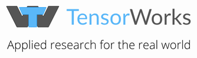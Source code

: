 
<?xml version="1.0" encoding="UTF-8" standalone="no"?>
<svg
   xmlns:dc="http://purl.org/dc/elements/1.1/"
   xmlns:cc="http://creativecommons.org/ns#"
   xmlns:rdf="http://www.w3.org/1999/02/22-rdf-syntax-ns#"
   xmlns:svg="http://www.w3.org/2000/svg"
   xmlns="http://www.w3.org/2000/svg"
   xmlns:sodipodi="http://sodipodi.sourceforge.net/DTD/sodipodi-0.dtd"
   xmlns:inkscape="http://www.inkscape.org/namespaces/inkscape"
   width="239.16205mm"
   height="61.289715mm"
   viewBox="0 0 239.16205 61.289714"
   version="1.1"
   id="svg8"
   sodipodi:docname="logo-with-slogan.svg"
   inkscape:version="0.92.3 (2405546, 2018-03-11)">
  <sodipodi:namedview
     pagecolor="#ffffff"
     bordercolor="#666666"
     borderopacity="1"
     objecttolerance="10"
     gridtolerance="10"
     guidetolerance="10"
     inkscape:pageopacity="0"
     inkscape:pageshadow="2"
     inkscape:window-width="2560"
     inkscape:window-height="1377"
     id="namedview100"
     showgrid="false"
     fit-margin-top="1"
     fit-margin-left="1"
     fit-margin-right="1"
     fit-margin-bottom="1"
     inkscape:zoom="1.783599"
     inkscape:cx="448.32218"
     inkscape:cy="134.81094"
     inkscape:window-x="-8"
     inkscape:window-y="-8"
     inkscape:window-maximized="1"
     inkscape:current-layer="svg8" />
  <defs
     id="defs2" />
  <metadata
     id="metadata5">
    <rdf:RDF>
      <cc:Work
         rdf:about="">
        <dc:format>image/svg+xml</dc:format>
        <dc:type
           rdf:resource="http://purl.org/dc/dcmitype/StillImage" />
        <dc:title></dc:title>
      </cc:Work>
    </rdf:RDF>
  </metadata>
  <g
     id="layer1"
     transform="translate(-1.9774755,-88.938343)">
    <g
       id="RenderLayer_LineSet"
       transform="matrix(0.0441792,0,0,0.0441792,13.36448,120.98652)"
       style="display:none">
      <g
         id="strokes">
        <path
           id="path4518"
           d="m 676.908,476.183 h 10 10 10 10 10 10 10 10 10 10 10 10 10 10 10 7.092 v 10 10 10 10 10 10 10 10 10 10 10 10 10 10 10 10 10 10 10 10 10 10 10 10 10 10 10 10 10 10 10 5.817"
           style="fill:none;stroke:#000000;stroke-width:3;stroke-linecap:butt;stroke-linejoin:round;stroke-opacity:1"
           inkscape:connector-curvature="0" />
        <path
           id="path4520"
           d="m 1361.43,255.449 h -10 -10 -10 -10 -10 -10 -10 -10 -10 -10 -10 -10 -10 -10 -10 -10 -10 -10 -10 -10 -10 -10 -8.706"
           style="fill:none;stroke:#000000;stroke-width:3;stroke-linecap:butt;stroke-linejoin:round;stroke-opacity:1"
           inkscape:connector-curvature="0" />
        <path
           id="path4522"
           d="m 1366.208,262.689 0.572,-2.237 -0.256,-2.019 -1.057,-1.601 -1.755,-1.029 -2.282,-0.354 h -10 -10 -10 -10 -10 -10 -10 -10 -10 -10 -10 -10 -10 -10 -10 -10 -10 -10 -10 -10 -10 -10 -8.706"
           style="fill:none;stroke:#000000;stroke-width:3;stroke-linecap:butt;stroke-linejoin:round;stroke-opacity:1"
           inkscape:connector-curvature="0" />
        <path
           id="path4524"
           d="m 653.15,476.183 h 10 10 3.758"
           style="fill:none;stroke:#000000;stroke-width:3;stroke-linecap:butt;stroke-linejoin:round;stroke-opacity:1"
           inkscape:connector-curvature="0" />
        <path
           id="path4526"
           d="m 1243.092,476.183 h 10 10 3.939 l 2.585,-0.354 2.636,-1.028 2.427,-1.602 1.982,-2.019"
           style="fill:none;stroke:#000000;stroke-width:3;stroke-linecap:butt;stroke-linejoin:round;stroke-opacity:1"
           inkscape:connector-curvature="0" />
        <path
           id="path4528"
           d="m 1276.661,471.18 1.342,-2.237 3.932,-9.195 3.932,-9.194 3.932,-9.195 3.932,-9.194 3.932,-9.195 3.932,-9.194 3.932,-9.195 3.932,-9.194 3.933,-9.195 3.932,-9.194 3.932,-9.195 3.932,-9.194 3.932,-9.195 3.932,-9.194 3.932,-9.195 3.932,-9.194 3.932,-9.195 3.932,-9.194 3.932,-9.195 3.932,-9.194 3.933,-9.195 3.932,-9.194 1.699,-3.975"
           style="fill:none;stroke:#000000;stroke-width:3;stroke-linecap:butt;stroke-linejoin:round;stroke-opacity:1"
           inkscape:connector-curvature="0" />
        <path
           id="path4530"
           d="m 1086,255.449 h -10 -10 -10 -10 -10 -10 -10 -10 -10 -10 -10 -10 -10 -10 -10 -10 -10 -10 -10 -10 -10 -10 -10 -10 -12 -10 -10 -10 -10 -6.724"
           style="fill:none;stroke:#000000;stroke-width:3;stroke-linecap:butt;stroke-linejoin:round;stroke-opacity:1"
           inkscape:connector-curvature="0" />
        <path
           id="path4532"
           d="m 787.276,255.449 h -10 -10 -10 -10 -10 -10 -10 -10 -10 -10 -10 -10 -10 -10 -10 -10 -10 -10 -10 -10 -10 -10 -8.045 l -2.282,0.354 -1.758,1.03"
           style="fill:none;stroke:#000000;stroke-width:3;stroke-linecap:butt;stroke-linejoin:round;stroke-opacity:1"
           inkscape:connector-curvature="0" />
        <path
           id="path4534"
           d="m 554.131,258.436 -0.259,2.02 0.568,2.239 3.915,9.202 3.915,9.202 3.915,9.201 3.915,9.202 3.915,9.202 3.916,9.201 3.915,9.202 3.915,9.202 3.915,9.201 3.915,9.202 3.916,9.202 3.915,9.202 3.915,9.201 3.915,9.202 3.915,9.202 3.915,9.201 3.916,9.202 3.915,9.202 3.915,9.201 3.915,9.202 3.915,9.202 3.915,9.202 1.619,3.804 1.338,2.239 1.978,2.02 2.425,1.603 2.633,1.03 2.584,0.354"
           style="fill:none;stroke:#000000;stroke-width:3;stroke-linecap:butt;stroke-linejoin:round;stroke-opacity:1"
           inkscape:connector-curvature="0" />
        <path
           id="path4536"
           d="m 1366.208,262.689 -3.932,9.195 -3.932,9.194 -3.932,9.195 -3.932,9.194 -3.932,9.195 -3.932,9.194 -3.932,9.195 -3.932,9.194 -3.932,9.195 -3.933,9.194 -3.932,9.195 -3.932,9.194 -3.932,9.195 -3.932,9.194 -3.932,9.195 -3.932,9.194 -3.932,9.195 -3.932,9.194 -3.932,9.195 -3.932,9.194 -3.932,9.195 -3.932,9.194 -1.7,3.975 -1.342,2.237"
           style="fill:none;stroke:#000000;stroke-width:3;stroke-linecap:butt;stroke-linejoin:round;stroke-opacity:1"
           inkscape:connector-curvature="0" />
        <path
           id="path4538"
           d="m 1269.616,475.829 2.636,-1.028 2.427,-1.602 1.982,-2.019"
           style="fill:none;stroke:#000000;stroke-width:3;stroke-linecap:butt;stroke-linejoin:round;stroke-opacity:1"
           inkscape:connector-curvature="0" />
        <path
           id="path4540"
           d="m 1269.616,475.829 -2.585,0.354"
           style="fill:none;stroke:#000000;stroke-width:3;stroke-linecap:butt;stroke-linejoin:round;stroke-opacity:1"
           inkscape:connector-curvature="0" />
        <path
           id="path4542"
           d="m 834,792 v 10 10 10 10 10 5.125 l 0.385,2.433 1.119,2.196 1.742,1.742 2.196,1.119 2.433,0.385 h 10 10 10 10 10 10 10 10 10 10 10 10 10 10 10 10 10 10 10 10 10 10 10 6.25 l 2.434,-0.385 2.195,-1.119"
           style="fill:none;stroke:#000000;stroke-width:3;stroke-linecap:butt;stroke-linejoin:round;stroke-opacity:1"
           inkscape:connector-curvature="0" />
        <path
           id="path4544"
           d="m 1082.754,853.496 1.742,-1.742"
           style="fill:none;stroke:#000000;stroke-width:3;stroke-linecap:butt;stroke-linejoin:round;stroke-opacity:1"
           inkscape:connector-curvature="0" />
        <path
           id="path4546"
           d="m 1084.496,851.754 1.119,-2.195"
           style="fill:none;stroke:#000000;stroke-width:3;stroke-linecap:butt;stroke-linejoin:round;stroke-opacity:1"
           inkscape:connector-curvature="0" />
        <path
           id="path4548"
           d="M 1085.615,849.559 1086,847.125"
           style="fill:none;stroke:#000000;stroke-width:3;stroke-linecap:butt;stroke-linejoin:round;stroke-opacity:1"
           inkscape:connector-curvature="0" />
        <path
           id="path4550"
           d="m 676.908,476.183 -4.472,8.945 -4.472,8.944 -4.472,8.944 -4.472,8.945 -4.472,8.944 -4.472,8.944 -4.473,8.944 L 645,540 l -4.472,-8.944 -4.472,-8.945 -4.472,-8.944 -4.473,-8.944 -4.472,-8.944 -4.472,-8.945 -4.472,-8.944 -4.472,-8.944 -4.472,-8.944 -4.472,-8.945 -4.472,-8.944 -4.473,-8.944 -4.472,-8.945 -4.472,-8.944 -4.472,-8.944 -4.472,-8.944 -4.472,-8.945 -4.472,-8.944 -4.473,-8.944 -4.472,-8.944 -4.472,-8.945 -4.472,-8.944 -4.472,-8.944 -4.472,-8.944 -4.472,-8.945 -4.473,-8.944 -4.472,-8.944 -4.472,-8.945 -4.472,-8.944 -4.472,-8.944 -4.472,-8.944 -4.472,-8.945 -4.473,-8.944 -4.472,-8.944 -1.925,-3.851"
           style="fill:none;stroke:#000000;stroke-width:3;stroke-linecap:butt;stroke-linejoin:round;stroke-opacity:1"
           inkscape:connector-curvature="0" />
        <path
           id="path4552"
           d="m 1125.375,855 h 10 10 10 10 10 10 10 10 10 10 10 10 10 10 10 10 10 10 10 10 10 10 10 10 10 10 10 10 10 9.25 l 2.606,-0.345 2.696,-1 2.521,-1.558 2.1,-1.964 1.474,-2.177 4.472,-8.944 4.472,-8.944 4.472,-8.944 4.472,-8.945 4.473,-8.944 4.472,-8.944 4.472,-8.945 4.472,-8.944 4.472,-8.944 4.472,-8.944 4.472,-8.945 4.473,-8.944 4.472,-8.944 4.472,-8.944 4.472,-8.945 4.472,-8.944 4.472,-8.944 4.472,-8.944 4.472,-8.945 4.473,-8.944 4.472,-8.944 4.472,-8.945 4.472,-8.944 4.472,-8.944 4.472,-8.944 4.472,-8.945 4.473,-8.944 4.472,-8.944 4.472,-8.944 4.472,-8.945 4.472,-8.944 4.472,-8.944 4.472,-8.945 4.472,-8.944 4.473,-8.944 4.472,-8.944 4.472,-8.945 4.472,-8.944 4.472,-8.944 4.472,-8.944 4.472,-8.945 4.473,-8.944 4.472,-8.944 4.472,-8.945 4.472,-8.944 4.472,-8.944 4.472,-8.944 4.472,-8.945 4.472,-8.944 4.473,-8.944 4.472,-8.944 4.472,-8.945 4.472,-8.944 4.472,-8.944 4.472,-8.945 4.472,-8.944 4.473,-8.944 4.472,-8.944 4.472,-8.945 4.472,-8.944 4.472,-8.944 4.472,-8.944 4.472,-8.945 4.473,-8.944 4.472,-8.944 4.472,-8.945 4.472,-8.944 4.472,-8.944 3.851,-7.702"
           style="fill:none;stroke:#000000;stroke-width:3;stroke-linecap:butt;stroke-linejoin:round;stroke-opacity:1"
           inkscape:connector-curvature="0" />
        <path
           id="path4554"
           d="m 484.926,226.345 -2.695,-1 -2.606,-0.345 h -10 -10 -10 -10 -10 -10 -10 -10 -10 -10 -10 -10 -10 -10 -10 -10 -10 -10 -10 -10 -10 -10 -10 -10 -10 -10 -10 -10 -10 -9.25 l -2.261,0.345 -1.695,1 -0.963,1.558 -0.137,1.964 0.703,2.177"
           style="fill:none;stroke:#000000;stroke-width:3;stroke-linecap:butt;stroke-linejoin:round;stroke-opacity:1"
           inkscape:connector-curvature="0" />
        <path
           id="path4556"
           d="m 802.448,852.097 2.1,-1.964 1.474,-2.177 4.472,-8.944 4.472,-8.944 4.472,-8.944 4.472,-8.945 4.473,-8.944 4.472,-8.944 L 834,792"
           style="fill:none;stroke:#000000;stroke-width:3;stroke-linecap:butt;stroke-linejoin:round;stroke-opacity:1"
           inkscape:connector-curvature="0" />
        <path
           id="path4558"
           d="m 490.074,853.655 2.695,1 2.606,0.345 h 10 10 10 10 10 10 10 10 10 10 10 10 10 10 10 10 10 10 10 10 10 10 10 10 10 10 10 10 10 9.25"
           style="fill:none;stroke:#000000;stroke-width:3;stroke-linecap:butt;stroke-linejoin:round;stroke-opacity:1"
           inkscape:connector-curvature="0" />
        <path
           id="path4560"
           d="m 176.022,232.044 4.472,8.944 4.472,8.944 4.472,8.944 4.472,8.945 4.472,8.944 4.473,8.944 4.472,8.945 4.472,8.944 4.472,8.944 4.472,8.944 4.472,8.945 4.472,8.944 4.473,8.944 4.472,8.944 4.472,8.945 4.472,8.944 4.472,8.944 4.472,8.944 4.472,8.945 4.473,8.944 4.472,8.944 4.472,8.945 4.472,8.944 4.472,8.944 4.472,8.944 4.472,8.945 4.472,8.944 4.473,8.944 4.472,8.944 4.472,8.945 4.472,8.944 4.472,8.944 4.472,8.945 4.472,8.944 4.473,8.944 4.472,8.944 4.472,8.945 4.472,8.944 4.472,8.944 4.472,8.944 4.472,8.945 4.473,8.944 4.472,8.944 4.472,8.945 4.472,8.944 4.472,8.944 4.472,8.944 4.472,8.945 4.472,8.944 4.473,8.944 4.472,8.944 4.472,8.945 4.472,8.944 4.472,8.944 4.472,8.944 4.472,8.945 4.473,8.944 4.472,8.944 4.472,8.945 4.472,8.944 4.472,8.944 4.472,8.944 4.472,8.945 4.473,8.944 4.472,8.944 4.472,8.944 4.472,8.945 4.472,8.944 3.851,7.702 1.474,2.177 2.1,1.963"
           style="fill:none;stroke:#000000;stroke-width:3;stroke-linecap:butt;stroke-linejoin:round;stroke-opacity:1"
           inkscape:connector-curvature="0" />
        <path
           id="path4562"
           d="m 491.022,232.044 -1.474,-2.177 -2.1,-1.963 -2.522,-1.559"
           style="fill:none;stroke:#000000;stroke-width:3;stroke-linecap:butt;stroke-linejoin:round;stroke-opacity:1"
           inkscape:connector-curvature="0" />
        <path
           id="path4564"
           d="m 1121.022,232.044 -1.474,-2.177 -2.1,-1.964 -2.522,-1.558 -2.695,-1 -2.606,-0.345 h -10 -10 -10 -10 -10 -10 -10 -10 -10 -10 -10 -10 -10 -10 -10 -10 -10 -10 -10 -10 -10 -10 -10 -10 -10 -10 -10 -10 -10 -9.25 l -2.606,0.345 -2.695,1"
           style="fill:none;stroke:#000000;stroke-width:3;stroke-linecap:butt;stroke-linejoin:round;stroke-opacity:1"
           inkscape:connector-curvature="0" />
        <path
           id="path4566"
           d="m 805.074,226.345 -2.522,1.558 -2.1,1.964 -1.474,2.177 -4.472,8.944 -4.472,8.944 -2.758,5.517"
           style="fill:none;stroke:#000000;stroke-width:3;stroke-linecap:butt;stroke-linejoin:round;stroke-opacity:1"
           inkscape:connector-curvature="0" />
        <path
           id="path4568"
           d="m 1440.375,225 -2.606,0.345 -2.695,1 -2.522,1.558"
           style="fill:none;stroke:#000000;stroke-width:3;stroke-linecap:butt;stroke-linejoin:round;stroke-opacity:1"
           inkscape:connector-curvature="0" />
        <path
           id="path4570"
           d="m 1743.978,232.044 0.703,-2.177"
           style="fill:none;stroke:#000000;stroke-width:3;stroke-linecap:butt;stroke-linejoin:round;stroke-opacity:1"
           inkscape:connector-curvature="0" />
        <path
           id="path4572"
           d="m 1744.544,227.903 -0.963,-1.558 -1.695,-1 -2.261,-0.345"
           style="fill:none;stroke:#000000;stroke-width:3;stroke-linecap:butt;stroke-linejoin:round;stroke-opacity:1"
           inkscape:connector-curvature="0" />
        <path
           id="path4574"
           d="m 483.978,847.956 -4.472,-8.944 -4.472,-8.944 -4.472,-8.944 -4.472,-8.945 -4.472,-8.944 -4.473,-8.944 -4.472,-8.945 -4.472,-8.944 -4.472,-8.944 -4.472,-8.944 -4.472,-8.945 -4.472,-8.944 -4.473,-8.944 -4.472,-8.944 -4.472,-8.945 -4.472,-8.944 -4.472,-8.944 -4.472,-8.945 -4.472,-8.944 -4.472,-8.944 -4.473,-8.944 -4.472,-8.945 -4.472,-8.944 -4.472,-8.944 -4.472,-8.944 -4.472,-8.945 -4.472,-8.944 -4.473,-8.944 -4.472,-8.945 -4.472,-8.944 -4.472,-8.944 -4.472,-8.944 -4.472,-8.945 -4.472,-8.944 -4.473,-8.944 -4.472,-8.944 -4.472,-8.945 -4.472,-8.944 -4.472,-8.944 -4.472,-8.945 -4.472,-8.944 -4.473,-8.944 -4.472,-8.944 -4.472,-8.945 -4.472,-8.944 -4.472,-8.944 -4.472,-8.944 -4.472,-8.945 -4.472,-8.944 -4.473,-8.944 -4.472,-8.944 -4.472,-8.945 -4.472,-8.944 -4.472,-8.944 -4.472,-8.945 -4.472,-8.944 -4.473,-8.944 -4.472,-8.944 -4.472,-8.945 -4.472,-8.944 -4.472,-8.944 -4.472,-8.945 -4.472,-8.944 -4.473,-8.944 -4.472,-8.944 -4.472,-8.945 -4.472,-8.944 -4.472,-8.944 -3.851,-7.702"
           style="fill:none;stroke:#000000;stroke-width:3;stroke-linecap:butt;stroke-linejoin:round;stroke-opacity:1"
           inkscape:connector-curvature="0" />
        <path
           id="path4576"
           d="m 1086,792 4.472,8.944 4.472,8.944 4.473,8.945 4.472,8.944 4.472,8.944 4.472,8.944 1.145,2.291 1.474,2.177 2.1,1.963 2.522,1.559 2.695,1"
           style="fill:none;stroke:#000000;stroke-width:3;stroke-linecap:butt;stroke-linejoin:round;stroke-opacity:1"
           inkscape:connector-curvature="0" />
        <path
           id="path4578"
           d="m 1122.769,854.655 2.606,0.345"
           style="fill:none;stroke:#000000;stroke-width:3;stroke-linecap:butt;stroke-linejoin:round;stroke-opacity:1"
           inkscape:connector-curvature="0" />
        <path
           id="path4580"
           d="m 487.552,852.096 2.522,1.559"
           style="fill:none;stroke:#000000;stroke-width:3;stroke-linecap:butt;stroke-linejoin:round;stroke-opacity:1"
           inkscape:connector-curvature="0" />
        <path
           id="path4582"
           d="m 794.625,855 2.606,-0.345 2.696,-1 2.521,-1.558"
           style="fill:none;stroke:#000000;stroke-width:3;stroke-linecap:butt;stroke-linejoin:round;stroke-opacity:1"
           inkscape:connector-curvature="0" />
        <path
           id="path4584"
           d="m 555.191,256.833 -1.06,1.603"
           style="fill:none;stroke:#000000;stroke-width:3;stroke-linecap:butt;stroke-linejoin:round;stroke-opacity:1"
           inkscape:connector-curvature="0" />
        <path
           id="path4586"
           d="m 653.15,476.183 h 10 10 3.758"
           style="fill:none;stroke:#000000;stroke-width:3;stroke-linecap:butt;stroke-linejoin:round;stroke-opacity:1"
           inkscape:connector-curvature="0" />
        <path
           id="path4588"
           d="m 1086,792 v -10 -10 -10 -10 -10 -10 -10 -10 -10 -10 -10 -10 -10 -10 -10 -10 -10 -10 -10 -10 -10 -10 -10 -10 -10 -10 -10 -10 -10 -10 -10 -5.817"
           style="fill:none;stroke:#000000;stroke-width:3;stroke-linecap:butt;stroke-linejoin:round;stroke-opacity:1"
           inkscape:connector-curvature="0" />
        <path
           id="path4590"
           d="m 1086,847.125 v -10 -10 -10 -10 -10 V 792"
           style="fill:none;stroke:#000000;stroke-width:3;stroke-linecap:butt;stroke-linejoin:round;stroke-opacity:1"
           inkscape:connector-curvature="0" />
        <path
           id="path4592"
           d="m 1086,476.183 h 10 10 10 10 10 10 10 10 10 10 10 10 10 10 10 7.092"
           style="fill:none;stroke:#000000;stroke-width:3;stroke-linecap:butt;stroke-linejoin:round;stroke-opacity:1"
           inkscape:connector-curvature="0" />
        <path
           id="path4594"
           d="m 1243.092,476.183 4.472,8.945 4.472,8.944 4.472,8.944 4.472,8.944 4.472,8.945 4.473,8.944 4.472,8.944 L 1275,540"
           style="fill:none;stroke:#000000;stroke-width:3;stroke-linecap:butt;stroke-linejoin:round;stroke-opacity:1"
           inkscape:connector-curvature="0" />
        <path
           id="path4596"
           d="m 1132.724,255.449 -4.472,-8.945 -4.472,-8.944 -2.758,-5.516"
           style="fill:none;stroke:#000000;stroke-width:3;stroke-linecap:butt;stroke-linejoin:round;stroke-opacity:1"
           inkscape:connector-curvature="0" />
        <path
           id="path4598"
           d="m 1275,540 -4.472,-8.944 -4.472,-8.945 -4.472,-8.944 -4.473,-8.944 -4.472,-8.944 -4.472,-8.945 -4.472,-8.944 -0.603,-1.207"
           style="fill:none;stroke:#000000;stroke-width:3;stroke-linecap:butt;stroke-linejoin:round;stroke-opacity:1"
           inkscape:connector-curvature="0" />
        <path
           id="path4600"
           d="m 1132.724,255.449 h -10 -10 -10 -10 -6.724"
           style="fill:none;stroke:#000000;stroke-width:3;stroke-linecap:butt;stroke-linejoin:round;stroke-opacity:1"
           inkscape:connector-curvature="0" />
        <path
           id="path4602"
           d="m 1428.978,232.044 -4.472,8.944 -4.472,8.944 -4.472,8.944 -4.472,8.945 -4.472,8.944 -4.472,8.944 -4.473,8.944 -4.472,8.945 -4.472,8.944 -4.472,8.944 -4.472,8.945 -4.472,8.944 -4.473,8.944 -4.472,8.944 -4.472,8.945 -4.472,8.944 -4.472,8.944 -4.472,8.944 -4.472,8.945 -4.472,8.944 -4.473,8.944 -4.472,8.945 -4.472,8.944 -4.472,8.944 -4.472,8.944 -4.472,8.945 -4.472,8.944 -4.473,8.944 -4.472,8.944 -4.472,8.945 -4.472,8.944 -4.472,8.944 -4.472,8.944 -4.472,8.945 L 1275,540"
           style="fill:none;stroke:#000000;stroke-width:3;stroke-linecap:butt;stroke-linejoin:round;stroke-opacity:1"
           inkscape:connector-curvature="0" />
        <path
           id="path4604"
           d="m 1430.452,229.867 -1.474,2.177"
           style="fill:none;stroke:#000000;stroke-width:3;stroke-linecap:butt;stroke-linejoin:round;stroke-opacity:1"
           inkscape:connector-curvature="0" />
        <path
           id="path4606"
           d="m 1432.552,227.903 -2.1,1.964"
           style="fill:none;stroke:#000000;stroke-width:3;stroke-linecap:butt;stroke-linejoin:round;stroke-opacity:1"
           inkscape:connector-curvature="0" />
        <path
           id="path4608"
           d="m 1739.625,225 h -10 -10 -10 -10 -10 -10 -10 -10 -10 -10 -10 -10 -10 -10 -10 -10 -10 -10 -10 -10 -10 -10 -10 -10 -10 -10 -10 -10 -10 -9.25"
           style="fill:none;stroke:#000000;stroke-width:3;stroke-linecap:butt;stroke-linejoin:round;stroke-opacity:1"
           inkscape:connector-curvature="0" />
        <path
           id="path4610"
           d="m 1744.681,229.867 -0.137,-1.964"
           style="fill:none;stroke:#000000;stroke-width:3;stroke-linecap:butt;stroke-linejoin:round;stroke-opacity:1"
           inkscape:connector-curvature="0" />
      </g>
    </g>
    <g
       id="g4720"
       transform="matrix(0.14008016,0,0,0.14008016,37.802,132.22325)"
       style="display:none">
      <path
         id="path4671"
         d="m 31.732,69.48 h 57 c 0.11,0 0.219,0.045 0.297,0.123 0.078,0.078 0.123,0.187 0.123,0.297 v 116.85 l 0.104,0.727 0.302,0.503 0.404,0.506 0.581,0.291 0.623,0.104 h 74.451 l 0.623,-0.104 0.664,-0.332 0.376,0.751 -0.72,0.36 -0.119,0.039 -0.72,0.12 -0.069,0.005 h -74.52 l -0.069,-0.005 -0.72,-0.12 -0.119,-0.039 -0.72,-0.36 -0.14,-0.113 -0.48,-0.6 -0.032,-0.046 -0.36,-0.601 -0.056,-0.156 -0.12,-0.84 -0.004,-0.06 V 70.32 h -56.58 z"
         inkscape:connector-curvature="0" />
      <path
         id="path4673"
         d="m 255.957,2.631 0.114,-0.686 V 1.52 L 255.844,1.218 255.383,0.942 254.777,0.841 H 168.051 V 0 h 86.76 l 0.069,0.006 0.72,0.12 0.147,0.054 0.6,0.36 0.12,0.108 0.36,0.48 c 0.055,0.073 0.084,0.161 0.084,0.252 v 0.6 l -0.006,0.069 -0.12,0.72 z"
         inkscape:connector-curvature="0" />
      <polygon
         id="polygon4675"
         points="226.94,69.905 226.897,69.926 226.058,70.286 225.892,70.32 168.052,70.32 168.052,69.48 225.806,69.48 226.544,69.164 227.298,68.733 227.849,68.071 228.494,68.609 227.895,69.329 227.78,69.425 " />
      <polygon
         id="polygon4677"
         points="228.913,67.795 228.907,67.808 228.547,68.528 227.796,68.152 228.153,67.438 229.467,64.572 230.664,61.699 231.864,58.818 231.87,58.805 233.187,55.932 234.384,53.059 234.387,53.052 236.904,47.298 238.102,44.304 238.104,44.299 239.304,41.418 240.504,38.539 240.507,38.532 243.026,32.773 244.224,29.898 244.229,29.885 245.546,27.015 246.742,24.024 246.744,24.019 247.944,21.139 247.95,21.125 249.267,18.252 250.464,15.378 251.664,12.499 251.67,12.485 252.987,9.612 254.182,6.744 255.382,3.744 255.396,3.712 255.996,2.512 256.747,2.888 256.155,4.072 254.962,7.056 254.959,7.062 253.76,9.941 253.754,9.955 252.437,12.829 251.239,15.702 250.039,18.582 250.033,18.595 248.717,21.469 247.521,24.338 246.321,27.336 246.313,27.355 244.996,30.229 243.8,33.102 243.797,33.108 241.277,38.867 240.079,41.742 238.881,44.618 237.682,47.616 237.677,47.628 235.157,53.387 233.959,56.262 233.953,56.275 232.637,59.148 231.439,62.021 230.239,64.901 230.233,64.915 " />
      <polygon
         id="polygon4679"
         points="1.12,0.204 1.303,0.126 2.022,0.006 2.092,0 168.052,0 168.052,0.84 2.127,0.84 1.542,0.938 1.144,1.236 0.64,0.564 " />
      <polygon
         id="polygon4681"
         points="28.382,68.573 27.902,67.853 27.862,67.776 27.383,66.579 26.186,63.706 23.667,57.948 23.664,57.941 22.464,55.062 21.267,52.189 19.95,49.315 19.942,49.296 18.743,46.298 17.544,43.421 16.347,40.548 15.03,37.675 15.024,37.662 13.824,34.782 12.625,31.905 10.105,26.025 10.104,26.021 8.904,23.142 7.707,20.268 6.39,17.395 6.384,17.382 5.186,14.505 2.666,8.625 2.664,8.622 1.464,5.742 0.264,2.861 0.253,2.833 0.013,2.113 0,1.898 0.12,1.298 0.943,1.462 0.846,1.953 1.045,2.553 2.239,5.418 3.438,8.295 5.958,14.175 5.959,14.179 7.157,17.052 8.474,19.925 8.479,19.938 9.679,22.818 10.879,25.699 10.492,25.86 10.878,25.695 13.398,31.575 13.399,31.579 14.6,34.458 15.796,37.331 17.114,40.205 17.12,40.219 18.319,43.099 19.52,45.979 19.521,45.984 20.718,48.975 22.034,51.845 22.04,51.858 23.239,54.739 24.437,57.613 26.957,63.372 26.959,63.378 28.16,66.259 28.162,66.264 28.625,67.424 29.069,68.088 29.615,68.745 30.252,69.169 30.978,69.48 31.732,69.48 31.732,70.32 30.892,70.32 30.726,70.286 29.886,69.926 29.819,69.89 29.099,69.41 29.009,69.329 28.409,68.609 " />
      <polygon
         id="polygon4683"
         points="230.72,63.702 229.52,66.582 229.508,66.608 228.907,67.808 228.547,68.528 227.796,68.152 228.156,67.432 228.75,66.245 229.944,63.378 231.144,60.499 231.15,60.485 232.467,57.612 233.664,54.739 236.186,48.854 237.384,45.979 241.105,37.334 242.304,34.458 242.308,34.451 243.625,31.456 244.824,28.579 246.024,25.699 246.03,25.685 247.347,22.812 248.544,19.938 249.744,17.059 249.75,17.045 251.066,14.172 253.463,8.301 254.664,5.418 254.67,5.405 255.99,2.525 256.754,2.875 255.437,5.749 254.239,8.622 251.841,14.499 251.834,14.515 250.517,17.388 249.319,20.262 248.119,23.142 248.113,23.155 246.797,26.029 245.6,28.901 244.399,31.782 244.396,31.789 243.078,34.784 241.88,37.662 238.157,46.306 236.959,49.182 234.438,55.065 233.239,57.941 233.233,57.955 231.916,60.829 " />
      <polygon
         id="polygon4685"
         points="227.895,69.329 227.78,69.425 226.94,69.905 226.897,69.926 226.058,70.286 225.727,69.514 226.544,69.164 227.298,68.733 227.849,68.071 228.494,68.609 " />
      <polyline
         id="polyline4687"
         points="225.892,70.32 225.052,70.32 225.052,69.48 225.892,69.48 " />
      <polyline
         id="polyline4689"
         points="166.764,188.558 167.244,187.958 167.899,188.482 167.42,189.082 " />
      <polyline
         id="polyline4691"
         points="167.211,188.004 167.572,187.404 168.292,187.836 167.932,188.437 " />
      <polyline
         id="polyline4693"
         points="167.516,187.561 167.636,186.721 168.467,186.84 168.348,187.68 " />
      <polyline
         id="polyline4695"
         points="1.228,1.152 0.868,1.632 0.196,1.128 0.556,0.648 " />
      <polyline
         id="polyline4697"
         points="167.632,186.78 167.632,69.9 168.472,69.9 168.472,186.78 " />
    </g>
    <g
       id="g955"
       transform="translate(0,0.20673516)">
      <g
         style="display:inline;fill:#555555;fill-opacity:1;stroke:#333333;stroke-width:2.42426419;stroke-miterlimit:4;stroke-dasharray:none;stroke-opacity:1"
         transform="matrix(0.13612378,0,0,0.13612378,3.1599624,89.920672)"
         id="g4795">
        <path
           style="fill:#555555;fill-opacity:1;stroke:#333333;stroke-width:2.42426419;stroke-miterlimit:4;stroke-dasharray:none;stroke-opacity:1"
           d="m 198.989,1.265 -0.792,0.452 -0.531,0.531 -0.443,0.665 -2.866,5.613 -1.318,2.755 -0.003,0.007 -1.44,2.88 -0.003,0.006 -1.44,2.76 -1.437,2.754 -2.758,5.636 -1.442,2.883 -2.758,5.637 -0.003,0.006 -2.879,5.637 -2.758,5.637 -0.003,0.006 -2.877,5.635 -1.318,2.755 -0.003,0.006 -1.44,2.88 -0.003,0.006 -1.438,2.756 -1.438,2.875 -1.317,2.755 -0.005,0.01 -2.88,5.64 -1.437,2.873 -1.318,2.757 -0.003,0.006 -1.44,2.88 -0.003,0.007 -1.44,2.76 -1.435,2.75 -1.315,2.87 -0.009,0.02 -1.438,2.756 -1.438,2.877 -0.003,0.007 -1.436,2.752 -1.917,4.072 c -0.068,0.145 -0.212,0.238 -0.372,0.241 -0.159,0.003 -0.307,-0.084 -0.381,-0.226 l -1.44,-2.76 -0.003,-0.007 -1.438,-2.876 -1.438,-2.757 -0.01,-0.02 -1.315,-2.87 -1.436,-2.751 -0.003,-0.006 -1.44,-2.88 -0.001,-0.003 -2.757,-5.635 -1.438,-2.755 -0.003,-0.007 -1.438,-2.876 -1.438,-2.757 -0.009,-0.02 -1.316,-2.872 -2.876,-5.632 -0.005,-0.01 -1.317,-2.754 -2.878,-5.636 -0.003,-0.006 -2.759,-5.638 -2.877,-5.635 -0.001,-0.003 -1.44,-2.88 -0.003,-0.007 -1.316,-2.752 -1.437,-2.754 -0.003,-0.006 -1.438,-2.876 -1.439,-2.758 -0.009,-0.019 -1.315,-2.871 -1.435,-2.75 -0.001,-0.003 -2.88,-5.64 -0.008,-0.016 -1.315,-2.87 -1.435,-2.75 -0.003,-0.006 -1.438,-2.876 -1.438,-2.757 -0.003,-0.007 -0.6,-1.2 0.751,-0.376 0.597,1.195 1.439,2.759 0.003,0.007 1.439,2.878 1.438,2.755 0.009,0.019 1.316,2.872 2.876,5.632 -0.002,-0.003 1.44,2.76 0.01,0.02 1.315,2.87 1.435,2.75 0.003,0.006 1.439,2.878 1.438,2.755 0.006,0.013 1.318,2.757 1.438,2.877 -10e-4,-0.003 2.88,5.64 0.003,0.006 2.758,5.636 2.879,5.637 0.005,0.01 1.317,2.755 2.878,5.635 0.007,0.016 1.315,2.87 1.436,2.751 0.003,0.006 1.438,2.876 1.438,2.757 0.005,0.01 2.76,5.64 -0.001,-0.003 1.438,2.876 1.439,2.757 0.009,0.019 1.315,2.871 1.435,2.75 0.003,0.006 1.438,2.876 1.047,2.006 1.56,-3.313 0.007,-0.016 1.438,-2.756 1.439,-2.877 0.003,-0.006 1.436,-2.751 1.315,-2.87 0.009,-0.019 1.44,-2.76 1.438,-2.756 1.438,-2.875 1.318,-2.756 0.003,-0.007 1.44,-2.88 2.879,-5.639 1.317,-2.755 0.003,-0.006 1.44,-2.88 0.003,-0.006 1.438,-2.756 1.438,-2.875 1.318,-2.756 0.005,-0.01 2.878,-5.636 2.759,-5.637 0.003,-0.006 2.878,-5.636 2.759,-5.638 1.441,-2.883 2.758,-5.637 0.005,-0.01 1.44,-2.76 1.439,-2.758 1.437,-2.873 1.318,-2.756 0.005,-0.01 2.88,-5.64 0.024,-0.042 0.48,-0.72 0.052,-0.064 0.6,-0.6 0.089,-0.067 0.84,-0.48 z"
           id="path4722"
           inkscape:connector-curvature="0" />
        <polygon
           style="fill:#555555;fill-opacity:1;stroke:#333333;stroke-width:2.42426419;stroke-miterlimit:4;stroke-dasharray:none;stroke-opacity:1"
           points="416.238,160.205 416.234,160.211 413.356,165.848 410.597,171.484 410.594,171.491 407.714,177.131 406.278,180.004 404.959,182.762 404.953,182.774 403.514,185.532 402.078,188.405 400.759,191.161 400.754,191.171 397.875,196.812 397.85,196.854 397.37,197.573 397.317,197.638 396.717,198.237 396.628,198.305 395.789,198.785 395.746,198.807 394.906,199.166 394.799,199.196 393.959,199.316 393.9,199.32 299.7,199.32 299.7,198.48 393.871,198.48 394.625,198.372 395.393,198.044 396.163,197.604 396.694,197.072 397.137,196.407 400.003,190.794 401.322,188.039 401.325,188.032 402.764,185.152 402.768,185.146 404.205,182.393 405.521,179.639 405.525,179.632 406.964,176.752 409.844,171.113 412.603,165.476 412.606,165.47 415.485,159.832 418.243,154.195 418.248,154.186 419.686,151.429 421.123,148.557 422.441,145.799 422.445,145.792 423.884,142.912 423.888,142.906 425.327,140.148 426.762,137.277 428.082,134.519 428.086,134.509 430.966,128.869 432.403,125.995 433.721,123.239 433.724,123.232 435.165,120.353 435.167,120.346 436.608,117.586 438.042,114.836 439.358,111.965 439.368,111.946 440.806,109.188 442.243,106.315 443.561,103.559 443.564,103.553 445.004,100.673 445.007,100.666 446.447,97.909 447.883,95.035 449.202,92.279 449.205,92.272 450.644,89.393 450.648,89.386 452.086,86.629 453.523,83.755 454.841,80.999 454.844,80.992 456.285,78.112 459.164,72.475 460.481,69.719 460.485,69.712 461.924,66.833 461.928,66.826 463.367,64.068 464.803,61.195 466.122,58.439 466.125,58.432 467.564,55.552 467.568,55.546 469.005,52.79 471.763,47.156 471.768,47.146 473.206,44.39 474.642,41.517 475.961,38.759 475.964,38.752 477.405,35.872 477.408,35.866 478.847,33.108 480.283,30.235 481.601,27.479 481.605,27.473 483.044,24.592 483.047,24.586 484.486,21.83 485.923,18.955 487.242,16.199 487.245,16.192 488.684,13.313 488.688,13.306 490.126,10.548 491.563,7.675 492.881,4.919 492.884,4.913 494.084,2.512 494.835,2.888 493.637,5.284 492.319,8.042 492.316,8.048 490.875,10.928 490.873,10.935 489.433,13.693 487.998,16.565 486.679,19.321 486.676,19.328 485.236,22.208 485.233,22.214 483.794,24.971 482.357,27.845 481.039,30.602 481.036,30.608 479.596,33.488 479.592,33.495 478.154,36.253 476.716,39.126 475.399,41.881 475.396,41.888 473.956,44.768 473.953,44.774 472.515,47.53 469.757,53.165 469.752,53.174 468.313,55.933 466.876,58.806 465.559,61.562 465.556,61.568 464.116,64.448 464.113,64.455 462.674,67.212 461.237,70.085 459.919,72.841 459.915,72.851 457.035,78.491 455.597,81.366 454.279,84.121 454.276,84.128 452.835,87.008 452.833,87.015 451.394,89.772 449.958,92.645 448.639,95.401 448.636,95.408 447.196,98.288 447.193,98.294 445.754,101.052 444.317,103.925 443,106.682 442.996,106.688 441.556,109.568 441.552,109.574 440.118,112.325 438.802,115.195 438.792,115.215 437.353,117.975 435.915,120.73 434.477,123.606 433.159,126.361 433.156,126.368 431.716,129.248 428.836,134.886 427.519,137.642 427.516,137.648 426.076,140.528 426.073,140.534 424.634,143.292 423.198,146.163 421.879,148.921 421.875,148.928 420.436,151.808 420.432,151.814 418.995,154.57 "
           id="polygon4724" />
        <path
           style="fill:#555555;fill-opacity:1;stroke:#333333;stroke-width:2.42426419;stroke-miterlimit:4;stroke-dasharray:none;stroke-opacity:1"
           d="M 97.695,1.286 96.902,0.946 96.266,0.84 H 2.015 L 1.43,0.938 1.08,1.2 0.84,1.52 V 1.912 L 1.058,2.567 0.262,2.833 0.022,2.113 0,1.98 V 1.38 C 0,1.289 0.029,1.201 0.084,1.128 L 0.444,0.649 0.528,0.565 1.008,0.205 1.191,0.127 1.911,0.007 1.98,0 H 96.3 l 0.069,0.006 0.72,0.12 0.096,0.028 0.84,0.36 z"
           id="path4726"
           inkscape:connector-curvature="0" />
        <polygon
           style="fill:#555555;fill-opacity:1;stroke:#333333;stroke-width:2.42426419;stroke-miterlimit:4;stroke-dasharray:none;stroke-opacity:1"
           points="236.678,120.365 236.688,120.346 238.128,117.586 239.563,114.836 240.878,111.965 240.888,111.946 242.326,109.188 243.765,106.313 243.768,106.306 245.207,103.549 247.245,99.473 247.996,99.848 245.956,103.928 245.953,103.935 244.514,106.691 243.076,109.568 243.073,109.574 241.638,112.325 240.322,115.195 240.313,115.215 238.873,117.975 237.438,120.725 236.122,123.595 236.113,123.614 234.674,126.372 233.236,129.248 230.478,134.885 230.473,134.895 229.034,137.651 227.596,140.528 227.593,140.534 226.158,143.285 224.842,146.155 224.833,146.175 223.394,148.932 221.956,151.808 221.953,151.814 220.515,154.57 217.757,160.205 217.754,160.211 214.876,165.848 212.117,171.484 210.676,174.368 207.917,180.005 207.913,180.015 206.473,182.774 205.038,185.525 203.722,188.396 203.712,188.414 202.272,191.175 199.394,196.812 199.37,196.854 198.89,197.573 198.837,197.638 198.237,198.237 197.643,197.644 198.214,197.072 198.657,196.407 201.526,190.789 202.963,188.035 204.278,185.165 204.288,185.146 205.728,182.386 207.166,179.63 209.923,173.995 211.365,171.112 214.123,165.476 214.126,165.47 217.005,159.832 219.763,154.195 219.768,154.186 221.207,151.429 222.645,148.553 222.648,148.546 224.083,145.795 225.398,142.925 225.408,142.906 226.846,140.148 228.285,137.272 228.288,137.266 229.726,134.511 232.483,128.876 233.924,125.992 233.928,125.986 235.363,123.235 "
           id="polygon4728" />
        <polygon
           style="fill:#555555;fill-opacity:1;stroke:#333333;stroke-width:2.42426419;stroke-miterlimit:4;stroke-dasharray:none;stroke-opacity:1"
           points="272.564,150.608 271.125,147.728 268.365,142.09 266.928,139.335 264.046,133.691 264.039,133.675 262.723,130.806 261.288,128.055 261.285,128.048 259.845,125.17 258.408,122.414 258.403,122.405 255.643,116.765 254.207,113.892 252.768,111.135 252.758,111.115 251.443,108.245 250.008,105.494 250.004,105.488 248.564,102.608 248.562,102.602 247.241,99.842 247.999,99.479 249.317,102.235 250.754,105.108 252.192,107.866 252.202,107.885 253.518,110.756 254.953,113.506 254.956,113.513 256.396,116.393 259.155,122.03 260.592,124.786 260.596,124.792 262.034,127.669 263.473,130.426 263.482,130.445 264.798,133.317 267.674,138.949 269.113,141.706 269.117,141.716 271.877,147.355 273.314,150.229 274.752,152.986 274.762,153.005 276.078,155.876 277.513,158.626 280.394,164.27 280.399,164.279 281.717,167.035 283.155,169.91 284.592,172.666 284.602,172.686 285.917,175.555 287.353,178.306 290.234,183.949 290.242,183.965 291.558,186.836 292.993,189.586 292.996,189.593 294.435,192.471 295.873,195.226 295.876,195.232 296.464,196.409 296.907,197.072 297.438,197.604 298.208,198.044 299.026,198.395 298.695,199.166 297.854,198.807 297.812,198.785 296.972,198.305 296.883,198.237 296.283,197.638 296.23,197.573 295.75,196.854 295.725,196.808 295.126,195.612 293.688,192.854 293.685,192.848 292.246,189.97 290.808,187.215 290.798,187.195 289.482,184.323 286.606,178.691 285.168,175.935 285.158,175.915 283.843,173.045 282.408,170.295 282.404,170.288 280.964,167.408 280.961,167.401 279.644,164.646 276.766,159.011 275.328,156.255 275.318,156.235 274.003,153.365 272.568,150.614 "
           id="polygon4730" />
        <polygon
           style="fill:#555555;fill-opacity:1;stroke:#333333;stroke-width:2.42426419;stroke-miterlimit:4;stroke-dasharray:none;stroke-opacity:1"
           points="99.706,198.034 100.495,198.372 101.25,198.48 195.42,198.48 195.42,199.32 101.22,199.32 101.161,199.316 100.321,199.196 100.215,199.166 99.375,198.807 "
           id="polygon4732" />
        <polygon
           style="fill:#555555;fill-opacity:1;stroke:#333333;stroke-width:2.42426419;stroke-miterlimit:4;stroke-dasharray:none;stroke-opacity:1"
           points="11.444,25.328 11.443,25.325 8.686,19.69 7.248,16.935 7.241,16.921 5.923,14.165 4.485,11.29 3.048,8.535 3.043,8.525 0.283,2.885 1.038,2.516 3.794,8.149 5.232,10.906 5.236,10.913 6.676,13.792 6.679,13.799 7.996,16.552 9.433,19.306 9.438,19.315 12.197,24.956 12.196,24.952 13.636,27.833 13.634,27.829 16.514,33.469 16.518,33.476 19.276,39.114 22.154,44.749 22.157,44.755 24.915,50.389 26.353,53.146 26.356,53.152 27.796,56.032 27.799,56.039 29.117,58.795 30.554,61.668 31.993,64.426 31.998,64.436 34.757,70.076 34.756,70.072 36.195,72.951 37.632,75.706 37.636,75.712 39.076,78.592 39.079,78.599 40.396,81.353 41.833,84.106 41.836,84.112 43.276,86.992 43.279,86.999 44.597,89.755 46.035,92.63 47.473,95.386 47.476,95.393 48.916,98.272 48.919,98.279 50.237,101.035 53.114,106.669 53.116,106.673 54.556,109.553 54.559,109.559 55.877,112.315 57.314,115.188 58.752,117.946 58.756,117.952 60.196,120.832 60.197,120.836 62.955,126.471 64.393,129.226 64.396,129.232 65.836,132.112 65.839,132.119 67.157,134.875 68.594,137.749 70.033,140.506 70.036,140.513 71.476,143.393 71.479,143.399 72.798,146.157 74.234,149.028 75.672,151.786 75.679,151.799 76.998,154.556 78.435,157.431 79.873,160.186 79.876,160.192 81.316,163.072 81.319,163.079 82.637,165.835 84.074,168.709 85.513,171.466 85.516,171.473 86.956,174.353 86.959,174.359 88.277,177.115 89.715,179.99 91.152,182.746 91.156,182.752 92.596,185.632 92.599,185.639 93.917,188.395 96.794,194.029 96.796,194.032 97.984,196.409 98.427,197.072 98.997,197.644 98.403,198.237 97.803,197.638 97.75,197.573 97.271,196.854 97.245,196.808 96.044,194.408 96.046,194.411 93.166,188.771 93.161,188.762 91.842,186.003 90.406,183.132 88.968,180.374 88.964,180.368 87.524,177.488 87.521,177.481 86.202,174.724 84.767,171.852 83.328,169.095 83.325,169.088 81.884,166.208 81.881,166.201 80.562,163.443 79.126,160.571 77.688,157.814 77.685,157.808 76.245,154.928 76.241,154.921 74.924,152.168 73.488,149.414 73.484,149.408 72.044,146.528 72.042,146.521 70.722,143.764 69.287,140.892 67.848,138.135 67.845,138.128 66.405,135.248 66.401,135.241 65.083,132.485 63.646,129.611 62.208,126.854 62.203,126.845 59.443,121.205 59.444,121.208 58.005,118.33 56.568,115.574 56.564,115.568 55.125,112.688 55.121,112.682 53.803,109.925 52.365,107.048 52.366,107.051 49.486,101.411 49.481,101.401 48.163,98.645 46.727,95.772 45.288,93.015 45.285,93.008 43.845,90.128 43.841,90.121 42.523,87.365 41.085,84.49 39.648,81.734 39.641,81.722 38.323,78.965 36.885,76.09 35.448,73.334 35.444,73.328 34.004,70.448 34.003,70.445 31.246,64.81 29.808,62.055 29.805,62.048 28.365,59.168 28.361,59.161 27.044,56.407 25.605,53.53 24.168,50.774 24.163,50.765 21.405,45.128 18.526,39.491 18.523,39.485 15.765,33.849 12.886,28.211 12.885,28.208 "
           id="polygon4734" />
        <polygon
           style="fill:#555555;fill-opacity:1;stroke:#333333;stroke-width:2.42426419;stroke-miterlimit:4;stroke-dasharray:none;stroke-opacity:1"
           points="99.689,1.658 99.796,1.792 100.156,2.512 99.405,2.888 99.404,2.888 99.084,2.247 98.459,1.727 97.652,1.265 98.068,0.536 98.909,1.016 98.969,1.058 "
           id="polygon4736" />
        <polygon
           style="fill:#555555;fill-opacity:1;stroke:#333333;stroke-width:2.42426419;stroke-miterlimit:4;stroke-dasharray:none;stroke-opacity:1"
           points="297.389,1.016 297.477,1.083 298.077,1.683 298.129,1.747 298.61,2.467 297.911,2.933 297.454,2.248 296.923,1.717 296.153,1.277 295.386,0.948 294.631,0.84 200.49,0.84 199.734,0.948 198.946,1.286 198.615,0.514 199.455,0.154 199.561,0.125 200.401,0.004 200.46,0 294.66,0 294.72,0.004 295.56,0.125 295.666,0.154 296.505,0.514 296.548,0.536 "
           id="polygon4738" />
        <polygon
           style="fill:#555555;fill-opacity:1;stroke:#333333;stroke-width:2.42426419;stroke-miterlimit:4;stroke-dasharray:none;stroke-opacity:1"
           points="398.889,0.834 398.219,0.946 397.447,1.277 396.628,1.745 396.211,1.016 397.052,0.536 397.094,0.514 397.935,0.154 398.031,0.126 398.751,0.006 "
           id="polygon4740" />
        <polyline
           style="fill:#555555;fill-opacity:1;stroke:#333333;stroke-width:2.42426419;stroke-miterlimit:4;stroke-dasharray:none;stroke-opacity:1"
           points="494.062,2.567 494.301,1.848 495.098,2.113 494.859,2.833 "
           id="polyline4742" />
        <polygon
           style="fill:#555555;fill-opacity:1;stroke:#333333;stroke-width:2.42426419;stroke-miterlimit:4;stroke-dasharray:none;stroke-opacity:1"
           points="494.364,1.632 494.041,1.2 493.69,0.938 493.071,0.834 493.209,0.006 493.929,0.126 494.112,0.204 494.592,0.564 494.676,0.648 495.037,1.128 "
           id="polygon4744" />
        <polygon
           style="fill:#555555;fill-opacity:1;stroke:#333333;stroke-width:2.42426419;stroke-miterlimit:4;stroke-dasharray:none;stroke-opacity:1"
           points="91.606,185.532 90.168,182.774 90.161,182.762 88.842,180.003 87.405,177.128 87.406,177.131 84.526,171.491 84.523,171.484 81.765,165.849 78.886,160.211 78.883,160.205 76.126,154.571 74.688,151.814 74.683,151.805 71.923,146.165 71.924,146.168 70.486,143.292 69.048,140.534 69.044,140.528 67.604,137.648 67.601,137.642 66.284,134.887 63.406,129.251 63.405,129.248 61.964,126.368 61.961,126.361 60.643,123.604 59.207,120.731 57.768,117.975 57.761,117.962 56.444,115.206 53.566,109.571 53.564,109.568 52.125,106.688 52.121,106.682 50.803,103.925 49.366,101.052 47.928,98.294 47.924,98.288 46.484,95.408 46.481,95.401 45.163,92.645 43.726,89.77 42.288,87.015 42.285,87.008 40.845,84.128 40.841,84.121 39.523,81.365 38.084,78.488 38.086,78.491 35.206,72.851 35.201,72.841 33.883,70.085 32.446,67.212 31.008,64.455 31.004,64.448 29.564,61.568 29.562,61.562 28.243,58.805 26.807,55.932 25.368,53.174 25.363,53.165 22.605,47.529 21.168,44.774 21.165,44.768 19.725,41.888 19.721,41.881 18.403,39.125 16.966,36.252 15.528,33.495 15.524,33.488 14.084,30.608 14.082,30.602 12.764,27.847 11.326,24.972 9.888,22.214 9.885,22.208 8.444,19.328 8.441,19.321 7.123,16.565 5.686,13.69 4.248,10.935 4.245,10.928 2.805,8.048 2.801,8.042 1.482,5.284 0.285,2.888 1.036,2.512 2.236,4.913 2.239,4.919 3.558,7.675 4.993,10.547 6.433,13.306 6.436,13.313 7.876,16.192 7.879,16.199 9.197,18.956 10.634,21.829 12.073,24.586 12.076,24.592 13.516,27.473 13.519,27.479 14.838,30.237 16.273,33.106 17.712,35.866 17.716,35.872 19.156,38.752 19.159,38.759 20.478,41.516 21.914,44.389 23.353,47.146 23.357,47.156 26.114,52.789 27.553,55.546 27.556,55.552 28.996,58.432 28.999,58.439 30.318,61.197 31.754,64.068 33.192,66.826 33.196,66.833 34.636,69.712 34.639,69.719 35.957,72.474 38.834,78.109 38.836,78.112 40.276,80.992 40.279,80.999 41.597,83.755 43.034,86.628 44.473,89.386 44.476,89.393 45.916,92.272 45.919,92.279 47.238,95.037 48.675,97.911 50.113,100.666 50.116,100.673 51.556,103.553 51.559,103.559 52.877,106.315 54.316,109.192 54.314,109.189 57.194,114.829 57.199,114.839 58.516,117.593 59.953,120.346 59.956,120.353 61.396,123.232 61.399,123.239 62.717,125.995 64.156,128.872 64.154,128.869 67.034,134.509 67.039,134.519 68.357,137.275 69.795,140.15 71.232,142.906 71.236,142.912 72.676,145.792 72.677,145.796 75.436,151.432 76.873,154.186 76.877,154.195 79.636,159.832 82.514,165.47 82.518,165.476 85.276,171.113 88.154,176.749 88.156,176.752 89.596,179.632 89.599,179.639 90.916,182.393 92.353,185.146 92.356,185.152 93.796,188.032 93.799,188.039 95.117,190.794 97.994,196.429 97.246,196.812 94.366,191.171 94.361,191.161 93.043,188.405 "
           id="polygon4746" />
        <polyline
           style="fill:#555555;fill-opacity:1;stroke:#333333;stroke-width:2.42426419;stroke-miterlimit:4;stroke-dasharray:none;stroke-opacity:1"
           points="298.919,198.364 299.76,198.484 299.641,199.316 298.801,199.196 "
           id="polyline4748" />
        <polyline
           style="fill:#555555;fill-opacity:1;stroke:#333333;stroke-width:2.42426419;stroke-miterlimit:4;stroke-dasharray:none;stroke-opacity:1"
           points="98.909,197.575 99.749,198.056 99.332,198.785 98.492,198.305 "
           id="polyline4750" />
        <polygon
           style="fill:#555555;fill-opacity:1;stroke:#333333;stroke-width:2.42426419;stroke-miterlimit:4;stroke-dasharray:none;stroke-opacity:1"
           points="195.361,198.484 196.146,198.372 196.913,198.044 197.732,197.575 198.148,198.305 197.309,198.785 197.266,198.807 196.426,199.166 196.32,199.196 195.479,199.316 "
           id="polygon4752" />
        <polygon
           style="fill:#555555;fill-opacity:1;stroke:#333333;stroke-width:2.42426419;stroke-miterlimit:4;stroke-dasharray:none;stroke-opacity:1"
           points="343.606,94.212 342.167,91.455 342.165,91.448 340.724,88.568 340.721,88.562 339.405,85.809 337.964,82.928 335.086,77.291 335.083,77.285 332.323,71.645 329.563,66.005 329.94,65.82 329.566,66.011 326.686,60.371 325.248,57.614 325.243,57.604 322.483,51.965 321.044,49.088 321.42,48.9 321.047,49.095 319.608,46.334 319.598,46.315 318.283,43.445 316.848,40.694 316.844,40.688 315.405,37.808 312.644,32.288 311.205,29.408 311.581,29.22 311.208,29.415 309.768,26.654 309.764,26.648 308.325,23.768 308.321,23.761 307.002,21.004 304.126,15.371 302.685,12.488 302.681,12.481 301.363,9.725 299.924,6.848 300.3,6.66 299.928,6.854 298.488,4.095 298.484,4.088 297.884,2.888 298.636,2.512 299.236,3.712 298.86,3.9 299.232,3.706 300.672,6.466 300.676,6.473 302.116,9.353 302.119,9.359 303.437,12.115 304.875,14.992 307.754,20.629 307.759,20.639 309.078,23.396 310.516,26.272 310.14,26.46 310.512,26.266 311.953,29.026 311.956,29.032 313.396,31.913 316.156,37.432 317.596,40.313 317.22,40.5 317.592,40.306 319.033,43.066 319.042,43.085 320.358,45.956 321.792,48.706 321.795,48.712 323.236,51.592 325.994,57.228 327.432,59.986 330.314,65.629 330.318,65.636 333.078,71.275 335.835,76.912 338.714,82.549 340.156,85.432 340.159,85.439 341.477,88.195 342.914,91.068 344.353,93.826 344.356,93.833 345.795,96.712 345.799,96.719 347.119,99.479 346.361,99.842 345.042,97.085 "
           id="polygon4754" />
        <polygon
           style="fill:#555555;fill-opacity:1;stroke:#333333;stroke-width:2.42426419;stroke-miterlimit:4;stroke-dasharray:none;stroke-opacity:1"
           points="356.923,78.595 358.239,75.725 358.248,75.706 359.686,72.949 361.125,70.072 363.883,64.436 363.888,64.426 365.327,61.668 366.764,58.792 366.768,58.786 368.203,56.035 369.518,53.165 369.528,53.146 370.965,50.39 373.723,44.755 373.726,44.749 376.604,39.113 379.363,33.476 379.366,33.469 382.247,27.829 383.682,24.957 385.001,22.199 385.004,22.192 386.445,19.313 386.448,19.306 389.323,13.795 390.638,10.925 390.648,10.906 392.087,8.146 394.966,2.509 395.714,2.891 392.834,8.531 391.397,11.285 390.082,14.155 390.073,14.174 387.194,19.693 385.757,22.564 384.439,25.321 384.436,25.328 382.996,28.208 380.116,33.848 377.357,39.485 377.354,39.491 374.476,45.128 371.717,50.765 371.712,50.774 370.278,53.524 368.962,56.395 368.953,56.415 367.513,59.173 366.076,62.048 366.073,62.055 364.634,64.81 361.877,70.445 360.436,73.328 360.432,73.334 358.998,76.084 357.682,78.955 357.672,78.975 356.233,81.734 354.793,84.492 353.357,87.366 352.039,90.121 352.036,90.128 350.596,93.008 350.592,93.015 349.154,95.772 347.716,98.648 347.116,99.848 346.365,99.472 346.964,98.272 348.405,95.393 348.408,95.386 349.846,92.629 351.283,89.755 352.601,86.999 352.605,86.992 354.044,84.112 354.047,84.106 355.488,81.346 "
           id="polygon4756" />
        <polyline
           style="fill:#555555;fill-opacity:1;stroke:#333333;stroke-width:2.42426419;stroke-miterlimit:4;stroke-dasharray:none;stroke-opacity:1"
           points="396.076,2.168 395.716,2.888 394.964,2.512 395.325,1.792 "
           id="polyline4758" />
        <polyline
           style="fill:#555555;fill-opacity:1;stroke:#333333;stroke-width:2.42426419;stroke-miterlimit:4;stroke-dasharray:none;stroke-opacity:1"
           points="396.689,1.703 395.969,2.303 395.431,1.658 396.151,1.058 "
           id="polyline4760" />
        <polyline
           style="fill:#555555;fill-opacity:1;stroke:#333333;stroke-width:2.42426419;stroke-miterlimit:4;stroke-dasharray:none;stroke-opacity:1"
           points="493.14,0.84 398.82,0.84 398.82,0 493.14,0 "
           id="polyline4762" />
        <polyline
           style="fill:#555555;fill-opacity:1;stroke:#333333;stroke-width:2.42426419;stroke-miterlimit:4;stroke-dasharray:none;stroke-opacity:1"
           points="494.28,1.98 494.28,1.38 495.121,1.38 495.121,1.98 "
           id="polyline4764" />
        <path
           transform="translate(-1245.2967,-275.46936)"
           id="path4799"
           d="m 1344.5267,473.1409 c -0.9095,-0.66825 -4.7171,-8.19079 -49.724,-98.23643 -40.3778,-80.7842 -48.6912,-97.58874 -48.4598,-97.95562 0.2644,-0.41922 2.831,-0.44601 48.1078,-0.5022 l 47.8284,-0.0593 1.0102,0.56443 c 0.9886,0.55237 1.534,1.6108 25.5332,49.54472 13.4876,26.93916 24.6347,49.01752 24.7712,49.06302 0.1365,0.0455 11.2563,-21.92242 24.7107,-48.81761 20.9641,-41.90711 24.5876,-48.99586 25.3379,-49.56811 l 0.8754,-0.66775 48.0019,-0.0687 c 44.3153,-0.0634 48.0743,-0.0364 48.9434,0.35152 0.5178,0.23111 1.1399,0.71659 1.3823,1.07884 0.2425,0.36224 11.3283,22.4211 24.6352,49.01968 17.0297,34.04006 24.3138,48.36105 24.5978,48.36105 0.284,0 7.6116,-14.40984 24.7488,-48.66934 21.4152,-42.81187 24.456,-48.75382 25.2654,-49.37121 l 0.9202,-0.70186 48.0325,-0.0651 c 42.299,-0.0573 48.0699,-0.0202 48.3449,0.31124 0.2559,0.30838 0.08,0.86714 -0.9763,3.09552 -1.6596,3.50211 -95.7774,191.67793 -96.2603,192.45949 -0.2003,0.32407 -0.7858,0.80705 -1.3011,1.07329 -0.9138,0.47209 -2.1233,0.48405 -48.8661,0.48313 -47.3803,-0.001 -47.9386,-0.007 -48.7522,-0.50277 -0.4527,-0.276 -1.0519,-0.8722 -1.3315,-1.32488 -0.2797,-0.45268 -11.3126,-22.41507 -24.5177,-48.8053 -20.1888,-40.34718 -24.0914,-47.98225 -24.5258,-47.98225 -0.4344,0 -4.3992,7.75607 -24.9144,48.73823 -23.869,47.68197 -24.4197,48.75049 -25.4079,49.30392 l -1.0102,0.56569 -48.0075,0.004 -48.0075,0.004 z"
           style="opacity:1;fill:#555555;fill-opacity:1;stroke:#333333;stroke-width:2.42426419;stroke-miterlimit:4;stroke-dasharray:none;stroke-opacity:1"
           inkscape:connector-curvature="0" />
      </g>
      <path
         id="path4805"
         d="m 31.6587,116.85593 c -0.06979,-0.0771 -0.07673,-0.72135 -0.08741,-8.10982 l -0.01159,-8.02606 -4.002032,-0.023 c -3.946861,-0.0226 -4.003315,-0.0242 -4.095286,-0.11621 -0.08302,-0.083 -0.843244,-1.793927 -1.406094,-3.164427 -0.114004,-0.277593 -0.276072,-0.65957 -0.360152,-0.848835 -0.08408,-0.189269 -0.384912,-0.891278 -0.668514,-1.560023 -0.283606,-0.668746 -0.729549,-1.718682 -0.990988,-2.333191 -0.261439,-0.614509 -0.475343,-1.146691 -0.475343,-1.182622 0,-0.03593 0.05296,-0.08547 0.117694,-0.110081 0.128513,-0.04886 34.284837,-0.06455 34.466628,-0.01583 0.06406,0.01716 0.103238,0.06301 0.103238,0.120777 0,0.08161 -0.907015,2.229832 -3.172015,7.512768 -0.351635,0.82016 -0.680509,1.532504 -0.730831,1.582974 -0.08974,0.09 -0.168297,0.0922 -4.093531,0.11471 l -4.002032,0.0229 -0.01092,8.02953 -0.01092,8.02953 -0.09741,0.0803 c -0.09149,0.0754 -0.410333,0.0803 -5.247059,0.0803 -4.927427,0 -5.152914,-0.004 -5.22545,-0.0838 z"
         style="display:inline;opacity:1;fill:#5ab7f8;fill-opacity:1;stroke:#1396f2;stroke-width:0.42699999;stroke-miterlimit:4;stroke-dasharray:none;stroke-opacity:1"
         inkscape:connector-curvature="0" />
    </g>
    <g
       id="g4876"
       transform="matrix(0.73253063,0,0,0.73253063,18.341664,28.178736)">
      <path
         style="fill:#555555;fill-opacity:1;stroke-width:0.39778045"
         d="m 301.68518,101.03888 c -0.14313,0.28641 -0.38187,0.42961 -0.66866,0.42961 -0.19055,0 -0.42921,-0.0955 -0.66827,-0.23867 -0.23867,-0.0955 -0.52507,-0.2864 -0.90694,-0.4296 -0.33414,-0.19094 -0.76374,-0.33414 -1.24069,-0.47734 -0.47733,-0.14313 -1.05053,-0.23867 -1.71841,-0.23867 -0.5728,0 -1.09787,0.0955 -1.52747,0.23867 -0.47734,0.14328 -0.85921,0.33414 -1.19335,0.5728 -0.33413,0.28641 -0.5728,0.57281 -0.71639,0.90694 -0.19055,0.33414 -0.2864,0.71601 -0.2864,1.09788 0,0.47733 0.14312,0.90694 0.4296,1.24107 0.2864,0.33414 0.66827,0.62054 1.14561,0.85921 0.47733,0.23867 1.00279,0.4296 1.62294,0.62054 0.57281,0.19093 1.19334,0.38187 1.81427,0.62053 0.62054,0.19094 1.24069,0.42961 1.86161,0.66827 0.57242,0.28641 1.14561,0.57281 1.57521,0.95468 0.47734,0.38187 0.85921,0.8592 1.14561,1.43201 0.2864,0.52507 0.4296,1.19334 0.4296,2.00481 0,0.85921 -0.14327,1.67068 -0.47733,2.43442 -0.2864,0.76374 -0.76374,1.43201 -1.38389,2.00481 -0.62093,0.52507 -1.38427,0.95467 -2.2916,1.28881 -0.90655,0.33413 -1.95708,0.47734 -3.15042,0.47734 -1.33616,0 -2.57723,-0.23867 -3.6751,-0.66828 -1.09827,-0.4296 -2.00482,-1.00279 -2.76856,-1.67067 l 0.81148,-1.28881 c 0.095,-0.19094 0.19054,-0.33414 0.33413,-0.38187 0.14283,-0.0955 0.33414,-0.14328 0.52468,-0.14328 0.23906,0 0.47734,0.0955 0.76374,0.23867 0.23906,0.19094 0.52507,0.38187 0.90694,0.62054 0.38187,0.19093 0.81147,0.38187 1.33654,0.5728 0.52468,0.19094 1.14561,0.2864 1.95708,0.2864 0.62054,0 1.24108,-0.0955 1.71841,-0.2864 0.47695,-0.14312 0.90655,-0.38187 1.24069,-0.66827 0.33452,-0.2864 0.5728,-0.62054 0.71639,-1.00241 0.19055,-0.38186 0.23867,-0.81147 0.23867,-1.24107 0,-0.52507 -0.14313,-1.00241 -0.4296,-1.33654 -0.2864,-0.33414 -0.66827,-0.62054 -1.09788,-0.90694 -0.47733,-0.23867 -1.05014,-0.42961 -1.62294,-0.62054 -0.62054,-0.19093 -1.24108,-0.38187 -1.86161,-0.5728 -0.62093,-0.23867 -1.24108,-0.47734 -1.86201,-0.71601 -0.62053,-0.2864 -1.1456,-0.5728 -1.62294,-1.00241 -0.47695,-0.38186 -0.81147,-0.8592 -1.09788,-1.432 -0.2864,-0.57281 -0.4296,-1.28881 -0.4296,-2.14802 0,-0.716 0.14328,-1.43201 0.4296,-2.10028 0.33414,-0.66827 0.76374,-1.288807 1.33655,-1.813881 0.57239,-0.52507 1.28881,-0.90694 2.14761,-1.24107 0.8592,-0.28641 1.86201,-0.42961 2.95948,-0.42961 1.24108,0 2.38668,0.19094 3.38909,0.57281 1.05055,0.4296 1.90975,0.95467 2.62576,1.670674 M 274.477,89.057739 v 16.563581 h 0.8592 c 0.23867,0 0.47734,-0.0477 0.62054,-0.0955 0.19094,-0.0955 0.38187,-0.23867 0.5728,-0.4296 l 6.10991,-6.539521 c 0.19055,-0.23866 0.38187,-0.38186 0.57242,-0.52507 0.19093,-0.0955 0.4296,-0.19093 0.76373,-0.19093 h 3.10269 l -7.16005,7.589651 c -0.33413,0.4296 -0.716,0.76374 -1.09787,1.00241 0.23906,0.19093 0.4296,0.33413 0.62093,0.52507 0.19054,0.19093 0.38187,0.4296 0.52468,0.716 l 7.58965,9.54673 h -3.05496 c -0.2864,0 -0.52507,-0.0478 -0.76373,-0.14327 -0.19094,-0.0955 -0.38187,-0.2864 -0.52507,-0.52507 l -6.34819,-7.92379 c -0.19054,-0.2864 -0.38187,-0.47734 -0.57241,-0.52507 -0.19094,-0.0955 -0.47734,-0.14328 -0.85921,-0.14328 h -0.95467 v 9.26033 h -3.43682 V 89.057709 Z m -14.12916,12.649421 c 0.62053,-1.28881 1.38388,-2.338951 2.29121,-3.102691 0.85921,-0.71601 1.95708,-1.09788 3.24589,-1.09788 0.4296,0 0.81147,0.0477 1.19334,0.14313 0.33414,0.0955 0.66827,0.23867 1.00241,0.4296 l -0.2864,2.529891 c -0.0477,0.33413 -0.23867,0.47733 -0.57281,0.47733 -0.14282,0 -0.4296,-0.0477 -0.76374,-0.14312 -0.33413,-0.0478 -0.716,-0.0955 -1.1456,-0.0955 -0.62054,0 -1.19335,0.0955 -1.67068,0.2864 -0.47695,0.14328 -0.90655,0.42961 -1.24069,0.76374 -0.38226,0.38187 -0.71639,0.81147 -1.05053,1.28881 -0.2864,0.52507 -0.57241,1.14561 -0.81147,1.76614 v 12.26755 h -3.38909 V 97.840699 h 1.95708 c 0.33414,0 0.62054,0.0955 0.76374,0.23867 0.0955,0.14312 0.19054,0.38187 0.2864,0.716 z m -16.70678,13.12675 c 1.90934,0 3.34096,-0.66827 4.29603,-1.95708 0.90693,-1.24107 1.38388,-3.05495 1.38388,-5.34617 0,-2.29121 -0.47695,-4.10509 -1.38388,-5.3939 -0.95468,-1.28881 -2.38669,-1.90935 -4.29603,-1.90935 -0.95468,0 -1.81427,0.14328 -2.52989,0.47734 -0.716,0.33413 -1.33654,0.81147 -1.81388,1.43201 -0.47733,0.62054 -0.81147,1.38427 -1.05053,2.33895 -0.23867,0.90694 -0.33413,1.90934 -0.33413,3.05495 0,2.29122 0.4296,4.1051 1.38427,5.34617 0.95507,1.28881 2.38747,1.95708 4.34416,1.95708 z m 0,-17.279581 c 1.43201,0 2.67308,0.23867 3.81869,0.716 1.14561,0.47734 2.10028,1.14561 2.91175,2.004821 0.81147,0.8592 1.38389,1.90934 1.81388,3.10268 0.4296,1.24108 0.66866,2.62536 0.66866,4.15283 0,1.52748 -0.23906,2.91175 -0.66866,4.1051 -0.4296,1.24107 -1.00241,2.29121 -1.81388,3.15042 -0.81147,0.8592 -1.76614,1.52747 -2.91175,2.00481 -1.14561,0.4296 -2.38668,0.66827 -3.81869,0.66827 -1.4324,0 -2.72082,-0.23867 -3.86682,-0.66827 -1.14561,-0.47734 -2.09989,-1.14561 -2.91136,-2.00481 -0.81147,-0.85921 -1.38428,-1.90935 -1.81429,-3.15042 -0.4296,-1.19335 -0.66827,-2.57762 -0.66827,-4.1051 0,-1.52747 0.23867,-2.91175 0.66827,-4.15283 0.42962,-1.19334 1.00282,-2.24348 1.81429,-3.10268 0.81147,-0.859211 1.76575,-1.527481 2.91136,-2.004821 1.14639,-0.47733 2.43481,-0.716 3.86682,-0.716 z m -9.26033,-7.73285 -8.54433,27.399111 h -3.34096 l -6.92138,-20.907341 c -0.0478,-0.19093 -0.14283,-0.4296 -0.19053,-0.62053 -0.0477,-0.23867 -0.0955,-0.47734 -0.19093,-0.76374 -0.0477,0.2864 -0.0955,0.52507 -0.19055,0.76374 -0.0478,0.19093 -0.0955,0.4296 -0.19093,0.62053 l -6.9703,20.907341 h -3.29363 l -8.54432,-27.399111 h 3.05495 c 0.33414,0 0.62054,0.0955 0.85921,0.23866 0.19093,0.19094 0.33413,0.38187 0.4296,0.66828 l 5.63257,18.997991 c 0.0955,0.33414 0.19094,0.716 0.2864,1.09787 0.0478,0.42961 0.14313,0.81148 0.23867,1.28881 0.0478,-0.47733 0.14328,-0.8592 0.23867,-1.28881 0.0955,-0.38187 0.23867,-0.76373 0.33414,-1.09787 l 6.44404,-18.997991 c 0.0477,-0.23867 0.19094,-0.42961 0.4296,-0.62054 0.23867,-0.19094 0.47734,-0.2864 0.81148,-0.2864 h 1.09826 c 0.33414,0 0.57241,0.0955 0.76374,0.23866 0.23867,0.19094 0.38187,0.38187 0.47694,0.66828 l 6.39631,18.997991 c 0.14313,0.33414 0.23906,0.716 0.33414,1.09787 0.0955,0.38187 0.19093,0.76374 0.28679,1.19335 0.0478,-0.42961 0.14283,-0.81148 0.19055,-1.19335 0.0955,-0.38187 0.19093,-0.76373 0.23906,-1.09787 l 5.67991,-18.997991 c 0.0955,-0.23867 0.23906,-0.42961 0.4296,-0.62054 0.23906,-0.19094 0.52507,-0.2864 0.81147,-0.2864 z"
         id="path4807"
         inkscape:connector-curvature="0" />
      <path
         id="path4844"
         d="m 187.84041,101.70716 c 0.62054,-1.28881 1.38428,-2.338951 2.24349,-3.102691 0.90694,-0.71601 2.00481,-1.09788 3.29362,-1.09788 0.38187,0 0.76374,0.0477 1.14561,0.14313 0.38187,0.0955 0.716,0.23867 1.0024,0.4296 l -0.23867,2.529891 c -0.0477,0.33413 -0.23866,0.47733 -0.5728,0.47733 -0.19093,0 -0.4296,-0.0477 -0.76374,-0.14312 -0.33413,-0.0478 -0.76374,-0.0955 -1.19334,-0.0955 -0.5728,0 -1.14561,0.0955 -1.62294,0.2864 -0.47734,0.14328 -0.90694,0.42961 -1.28881,0.76374 -0.38187,0.38187 -0.71601,0.81147 -1.00241,1.28881 -0.2864,0.52507 -0.5728,1.14561 -0.81147,1.76614 v 12.26755 h -3.43682 V 97.840699 h 1.95708 c 0.38186,0 0.62053,0.0955 0.76373,0.23867 0.14313,0.14312 0.23867,0.38187 0.28641,0.716 z m -16.70677,13.12675 c 1.90934,0 3.34135,-0.66827 4.24829,-1.95708 0.95467,-1.24107 1.43201,-3.05495 1.43201,-5.34617 0,-2.29121 -0.47734,-4.10509 -1.43201,-5.3939 -0.90694,-1.28881 -2.33895,-1.90935 -4.24829,-1.90935 -1.00241,0 -1.8139,0.14328 -2.5299,0.47734 -0.71601,0.33413 -1.33655,0.81147 -1.81388,1.43201 -0.47734,0.62054 -0.81147,1.38427 -1.05014,2.33895 -0.23867,0.90694 -0.38187,1.90934 -0.38187,3.05495 0,2.29122 0.47733,4.1051 1.43201,5.34617 0.95467,1.28881 2.38668,1.95708 4.34378,1.95708 z m 0,-17.279581 c 1.38427,0 2.67308,0.23867 3.81869,0.716 1.09787,0.47734 2.10028,1.14561 2.91175,2.004821 0.76374,0.8592 1.38428,1.90934 1.81388,3.10268 0.4296,1.24108 0.66827,2.62536 0.66827,4.15283 0,1.52748 -0.23867,2.91175 -0.66827,4.1051 -0.4296,1.24107 -1.05014,2.29121 -1.81388,3.15042 -0.81147,0.8592 -1.81388,1.52747 -2.91175,2.00481 -1.14561,0.4296 -2.43442,0.66827 -3.81869,0.66827 -1.43201,0 -2.72084,-0.23867 -3.86645,-0.66827 -1.1456,-0.47734 -2.10028,-1.14561 -2.91175,-2.00481 -0.81147,-0.85921 -1.43201,-1.90935 -1.86161,-3.15042 -0.4296,-1.19335 -0.62054,-2.57762 -0.62054,-4.1051 0,-1.52747 0.19094,-2.91175 0.62054,-4.15283 0.4296,-1.19334 1.05014,-2.24348 1.86161,-3.10268 0.81147,-0.859211 1.76615,-1.527481 2.91175,-2.004821 1.14561,-0.47733 2.43444,-0.716 3.86645,-0.716 z m -13.41318,3.484551 c -0.19093,0.28641 -0.4296,0.42961 -0.716,0.42961 -0.19094,0 -0.4296,-0.0955 -0.66827,-0.23867 -0.23867,-0.0955 -0.52507,-0.2864 -0.85921,-0.4296 -0.38187,-0.19094 -0.81147,-0.33414 -1.28881,-0.47734 -0.47733,-0.14313 -1.05014,-0.23867 -1.71841,-0.23867 -0.5728,0 -1.09787,0.0955 -1.52748,0.23867 -0.47733,0.14328 -0.8592,0.33414 -1.19334,0.5728 -0.33413,0.28641 -0.5728,0.57281 -0.716,0.90694 -0.19094,0.33414 -0.2864,0.71601 -0.2864,1.09788 0,0.47733 0.14312,0.90694 0.4296,1.24107 0.2864,0.33414 0.66827,0.62054 1.14561,0.85921 0.47733,0.23867 1.0024,0.4296 1.62294,0.62054 0.5728,0.19093 1.19334,0.38187 1.81388,0.62053 0.66827,0.19094 1.24107,0.42961 1.86161,0.66827 0.57281,0.28641 1.14561,0.57281 1.62295,0.95468 0.4296,0.38187 0.81147,0.8592 1.09787,1.43201 0.2864,0.52507 0.4296,1.19334 0.4296,2.00481 0,0.85921 -0.14312,1.67068 -0.47733,2.43442 -0.28641,0.76374 -0.76374,1.43201 -1.38428,2.00481 -0.62054,0.52507 -1.38428,0.95467 -2.29121,1.28881 -0.90694,0.33413 -1.95708,0.47734 -3.15043,0.47734 -1.33654,0 -2.57761,-0.23867 -3.67549,-0.66828 -1.09787,-0.4296 -2.00481,-1.00279 -2.76855,-1.67067 l 0.81147,-1.28881 c 0.0955,-0.19094 0.19094,-0.33414 0.33414,-0.38187 0.14312,-0.0955 0.33413,-0.14328 0.52507,-0.14328 0.23867,0 0.47734,0.0955 0.76374,0.23867 0.23867,0.19094 0.52507,0.38187 0.90694,0.62054 0.38187,0.19093 0.81147,0.38187 1.33654,0.5728 0.52507,0.19094 1.14561,0.2864 1.95708,0.2864 0.66827,0 1.24107,-0.0955 1.71841,-0.2864 0.52507,-0.14312 0.90694,-0.38187 1.24108,-0.66827 0.33413,-0.2864 0.5728,-0.62054 0.76373,-1.00241 0.14313,-0.38186 0.23867,-0.81147 0.23867,-1.24107 0,-0.52507 -0.14327,-1.00241 -0.4296,-1.33654 -0.2864,-0.33414 -0.66827,-0.62054 -1.14561,-0.90694 -0.47733,-0.23867 -1.00241,-0.42961 -1.62294,-0.62054 -0.62054,-0.19093 -1.24108,-0.38187 -1.86162,-0.5728 -0.62053,-0.23867 -1.24107,-0.47734 -1.86161,-0.71601 -0.5728,-0.2864 -1.14561,-0.5728 -1.62294,-1.00241 -0.4296,-0.38186 -0.81147,-0.8592 -1.09788,-1.432 -0.2864,-0.57281 -0.4296,-1.28881 -0.4296,-2.14802 0,-0.716 0.14313,-1.43201 0.4296,-2.10028 0.33414,-0.66827 0.76374,-1.288807 1.33655,-1.813881 0.62053,-0.52507 1.33654,-0.90694 2.14801,-1.24107 0.85921,-0.28641 1.86161,-0.42961 2.95949,-0.42961 1.24107,0 2.38668,0.19094 3.43682,0.57281 1.00241,0.4296 1.86161,0.95467 2.62535,1.670674 z m -29.40393,-0.38186 c 0.4296,-0.47734 0.85921,-0.906937 1.33654,-1.288811 0.47734,-0.38187 1.00241,-0.71601 1.52748,-0.95468 0.52507,-0.2864 1.09788,-0.47733 1.67068,-0.66827 0.5728,-0.14312 1.24107,-0.19093 1.90935,-0.19093 1.05014,0 2.00481,0.19093 2.81628,0.52507 0.81147,0.33413 1.47974,0.8592 2.00481,1.47974 0.57281,0.668271 0.95468,1.432011 1.24108,2.338951 0.2864,0.90694 0.4296,1.90935 0.4296,2.95949 v 12.36301 h -3.43682 v -12.36301 c 0,-1.43201 -0.33414,-2.57762 -1.00241,-3.38909 -0.66827,-0.81147 -1.67068,-1.19334 -3.05495,-1.19334 -1.00241,0 -1.90935,0.23866 -2.81629,0.716 -0.8592,0.47734 -1.67068,1.14561 -2.38668,1.95708 v 14.27236 h -3.43682 V 97.840729 h 2.05254 c 0.47734,0 0.76374,0.23867 0.90694,0.716 z m -7.63738,13.84276 c -0.42961,0.47733 -0.95468,0.95467 -1.52748,1.33654 -0.5728,0.33413 -1.19334,0.66827 -1.86161,0.90694 -0.66827,0.23867 -1.38428,0.4296 -2.10028,0.52507 -0.71601,0.14312 -1.43202,0.19093 -2.10029,0.19093 -1.33656,0 -2.57764,-0.23867 -3.72325,-0.66827 -1.09788,-0.4296 -2.10029,-1.09787 -2.91177,-2.00481 -0.81147,-0.85921 -1.43202,-1.95708 -1.90936,-3.19816 -0.47733,-1.28881 -0.66827,-2.76855 -0.66827,-4.43923 0,-1.38427 0.19094,-2.62535 0.62054,-3.81869 0.38187,-1.14561 1.00241,-2.14801 1.76615,-3.00722 0.76375,-0.859211 1.71842,-1.527481 2.86404,-2.052551 1.09788,-0.47733 2.33896,-0.716 3.77098,-0.716 1.14562,0 2.24349,0.19093 3.19817,0.5728 1.0024,0.38187 1.86161,0.95468 2.57761,1.670684 0.71601,0.763737 1.28881,1.670677 1.67068,2.720817 0.4296,1.09787 0.62054,2.29121 0.62054,3.67549 0,0.52507 -0.0478,0.90694 -0.19094,1.09787 -0.0955,0.14313 -0.33413,0.23867 -0.62053,0.23867 h -12.93586 c 0.0476,1.24108 0.19093,2.29122 0.52507,3.19816 0.2864,0.90694 0.716,1.67067 1.24107,2.24348 0.52508,0.62054 1.14562,1.05014 1.90937,1.38427 0.716,0.28641 1.57522,0.42961 2.48216,0.42961 0.85921,0 1.57522,-0.0955 2.19576,-0.2864 0.62053,-0.19094 1.1456,-0.42961 1.57521,-0.62054 0.47733,-0.23867 0.8592,-0.47734 1.1456,-0.66827 0.28641,-0.19094 0.52507,-0.28641 0.76374,-0.28641 0.2864,0 0.47734,0.0955 0.66827,0.33414 z m -2.76856,-9.0694 c 0,-0.81147 -0.0955,-1.52748 -0.33413,-2.19575 -0.23867,-0.62053 -0.52507,-1.19334 -0.95467,-1.67067 -0.42961,-0.47734 -0.95468,-0.85921 -1.57521,-1.14561 -0.62054,-0.23867 -1.28882,-0.38187 -2.1003,-0.38187 -1.62295,0 -2.91177,0.47733 -3.86644,1.43201 -0.95468,0.95467 -1.52749,2.24348 -1.76616,3.96189 z M 106.359,92.924159 h -8.830763 v 24.296431 h -3.67549 V 92.924159 h -8.926189 v -3.10268 H 106.359 Z"
         style="display:inline;fill:#5ab7f8;fill-opacity:1;stroke-width:0.39778045"
         inkscape:connector-curvature="0" />
    </g>
  </g>
  <path
     inkscape:connector-curvature="0"
     class="cls-1"
     d="m 235.83435,49.893429 a 4.4835547,4.4835547 0 0 1 0.6324,2.687603 v 0.126483 a 4.1989849,4.1989849 0 0 1 -0.6324,2.611718 2.4093573,2.4093573 0 0 1 -1.9983,0.796796 q -2.66232,0 -2.66232,-3.427485 a 4.5973825,4.5973825 0 0 1 0.66402,-2.687604 2.2702343,2.2702343 0 0 1 1.97933,-0.923269 2.3967097,2.3967097 0 0 1 2.01727,0.815766 z m -4.57206,-0.379426 a 5.059018,5.059018 0 0 0 -0.87269,3.193503 4.5467925,4.5467925 0 0 0 0.879,3.022765 3.1618863,3.1618863 0 0 0 2.52952,1.037097 2.9848205,2.9848205 0 0 0 2.63701,-1.378581 h 0.0568 l 0.18332,1.233135 h 0.48694 V 45.087361 h -0.70196 v 2.870994 c 0,0.632376 0,1.207841 0.0442,1.833892 h -0.0442 a 3.0670297,3.0670297 0 0 0 -1.14459,-1.094012 3.3958658,3.3958658 0 0 0 -1.51138,-0.316189 3.0354108,3.0354108 0 0 0 -2.54215,1.131957 z m -3.08601,-4.426642 h -0.73357 v 11.534561 h 0.73357 z m -4.84402,3.680435 a 3.3958658,3.3958658 0 0 0 -1.06239,1.264756 h -0.038 l -0.0884,-1.441821 h -0.6324 v 8.031191 h 0.7209 v -4.42664 a 3.585579,3.585579 0 0 1 0.6324,-2.206997 2.0362548,2.0362548 0 0 1 1.68842,-0.872681 4.3634031,4.3634031 0 0 1 1.04344,0.126484 l 0.14556,-0.701938 a 6.3237725,6.3237725 0 0 0 -1.10035,-0.107506 2.4662713,2.4662713 0 0 0 -1.30902,0.335159 z m -9.66271,1.220489 a 2.4725949,2.4725949 0 0 1 2.05521,-0.910623 2.5295089,2.5295089 0 0 1 2.08052,0.916947 4.0219193,4.0219193 0 0 1 0.73356,2.586423 4.085157,4.085157 0 0 1 -0.73356,2.586423 2.7445174,2.7445174 0 0 1 -4.12942,0 4.085157,4.085157 0 0 1 -0.72723,-2.586423 4.1041282,4.1041282 0 0 1 0.72092,-2.592747 z m 4.69224,-0.46796 a 3.2440953,3.2440953 0 0 0 -2.60541,-1.112983 3.2946855,3.2946855 0 0 0 -2.62436,1.100337 4.5278212,4.5278212 0 0 0 -0.95489,3.073353 5.3688829,5.3688829 0 0 0 0.43002,2.206998 3.225124,3.225124 0 0 0 1.26475,1.467113 3.3958658,3.3958658 0 0 0 1.86553,0.512225 3.3010093,3.3010093 0 0 0 2.63701,-1.106658 4.5594399,4.5594399 0 0 0 0.95488,-3.079678 4.6100301,4.6100301 0 0 0 -0.96753,-3.060707 z m -9.48566,7.101597 2.16272,-8.031191 h -0.74621 l -1.2268,4.622677 c -0.35415,1.397554 -0.55649,2.257589 -0.59444,2.5801 h -0.0442 c -0.076,-0.379427 -0.2972,-1.144603 -0.63236,-2.308176 l -1.59992,-4.894601 h -0.664 l -1.63785,4.888276 c -0.13289,0.379427 -0.3415,1.144603 -0.63237,2.301853 h -0.0442 c -0.0949,-0.543843 -0.2909,-1.39123 -0.59443,-2.529508 l -1.26477,-4.666944 h -0.78413 l 2.30184,8.056487 h 0.72723 l 1.79596,-5.375209 0.32883,-1.07504 0.15798,-0.550169 h 0.0442 q 0.2656,1.062394 0.43633,1.612563 l 1.76434,5.387855 z M 195.03971,45.087361 h -0.75886 v 11.534561 h 0.75886 z m -8.15766,10.592319 a 1.4987341,1.4987341 0 0 1 -0.46796,-1.169897 1.5177054,1.5177054 0 0 1 0.72723,-1.397554 5.1854933,5.1854933 0 0 1 2.41568,-0.531197 l 1.41021,-0.06325 v 0.796796 a 2.7445174,2.7445174 0 0 1 -0.74621,2.0489 2.7571647,2.7571647 0 0 1 -2.03626,0.739883 1.8971318,1.8971318 0 0 1 -1.328,-0.423694 z m 4.81239,0.942242 v -5.362558 a 3.0354108,3.0354108 0 0 0 -0.63239,-2.150083 2.6306894,2.6306894 0 0 0 -1.97933,-0.689293 6.1087642,6.1087642 0 0 0 -2.62436,0.63238 l 0.27192,0.632376 a 5.0210755,5.0210755 0 0 1 2.32082,-0.632376 1.808599,1.808599 0 0 1 1.50507,0.588109 2.750841,2.750841 0 0 1 0.46794,1.732715 v 0.531197 l -1.53668,0.04427 a 5.3688829,5.3688829 0 0 0 -2.83937,0.689289 2.0805211,2.0805211 0 0 0 -0.98651,1.833894 2.169054,2.169054 0 0 0 0.61341,1.70742 2.6053942,2.6053942 0 0 0 1.84022,0.632376 3.3389519,3.3389519 0 0 0 1.51771,-0.322512 3.8701488,3.8701488 0 0 0 1.26474,-1.100336 h 0.0569 l 0.18331,1.264755 z m -9.08728,-6.766435 a 3.5160174,3.5160174 0 0 1 0.63239,2.188024 h -4.97681 a 3.585579,3.585579 0 0 1 0.8221,-2.206997 2.415681,2.415681 0 0 1 1.86551,-0.7715 2.0046358,2.0046358 0 0 1 1.65681,0.790473 z m -0.2151,6.804377 a 5.8747847,5.8747847 0 0 0 1.26476,-0.404721 v -0.663997 a 7.4746991,7.4746991 0 0 1 -1.32167,0.411048 6.810703,6.810703 0 0 1 -1.21417,0.101173 2.7318698,2.7318698 0 0 1 -2.17537,-0.879005 3.7942635,3.7942635 0 0 1 -0.77148,-2.529508 h 5.79887 v -0.588111 a 4.0978046,4.0978046 0 0 0 -0.82207,-2.700252 2.7445174,2.7445174 0 0 0 -2.24494,-0.992831 3.1618863,3.1618863 0 0 0 -2.52953,1.15725 4.7428294,4.7428294 0 0 0 -0.94855,3.092325 4.3634031,4.3634031 0 0 0 0.98018,3.029087 3.5160174,3.5160174 0 0 0 2.71922,1.07504 7.1901294,7.1901294 0 0 0 1.26477,-0.107506 z m -8.61297,-7.892068 a 3.3958658,3.3958658 0 0 0 -1.0624,1.264756 h -0.0507 l -0.0758,-1.441821 h -0.63236 v 8.031191 h 0.73357 v -4.42664 a 3.585579,3.585579 0 0 1 0.63236,-2.206997 2.0362548,2.0362548 0 0 1 1.68846,-0.872681 4.3634031,4.3634031 0 0 1 1.05605,0.107507 l 0.14557,-0.701938 a 6.3237725,6.3237725 0 0 0 -1.10033,-0.107506 2.4662713,2.4662713 0 0 0 -1.33432,0.354129 z m -9.30861,1.087691 a 3.5160174,3.5160174 0 0 1 0.6324,2.188024 h -4.97681 a 3.585579,3.585579 0 0 1 0.8221,-2.206997 2.415681,2.415681 0 0 1 1.8402,-0.777823 2.0046358,2.0046358 0 0 1 1.68211,0.796796 z m -0.18977,6.810702 a 5.8747847,5.8747847 0 0 0 1.26477,-0.404721 v -0.670322 a 7.4746991,7.4746991 0 0 1 -1.32167,0.411048 6.810703,6.810703 0 0 1 -1.21417,0.101173 2.7318698,2.7318698 0 0 1 -2.17539,-0.879005 3.7942635,3.7942635 0 0 1 -0.77149,-2.52951 h 5.7989 v -0.588109 a 4.0978046,4.0978046 0 0 0 -0.8221,-2.700252 2.7445174,2.7445174 0 0 0 -2.25126,-0.999155 3.1618863,3.1618863 0 0 0 -2.52951,1.15725 4.7428294,4.7428294 0 0 0 -0.94857,3.092326 4.3634031,4.3634031 0 0 0 0.94857,3.029087 3.5160174,3.5160174 0 0 0 2.7382,1.081363 7.1901294,7.1901294 0 0 0 1.28372,-0.107506 z m -7.13954,-0.03793 v -5.280351 q 0,-2.940553 -2.74452,-2.940553 a 3.914415,3.914415 0 0 0 -1.7074,0.328836 2.7128984,2.7128984 0 0 0 -1.14462,1.049745 h -0.0507 l 0.0379,-1.030773 v -3.667789 h -0.75885 v 11.53456 h 0.73356 v -4.426639 a 3.4338084,3.4338084 0 0 1 0.67031,-2.365092 2.7381934,2.7381934 0 0 1 2.11214,-0.727234 2.0678736,2.0678736 0 0 1 1.58728,0.550169 2.5295089,2.5295089 0 0 1 0.51222,1.764332 v 5.204464 z m -10.32671,-0.94857 a 2.3650909,2.3650909 0 0 1 -0.32252,-1.372259 v -5.08431 h 2.38407 v -0.632376 h -2.36509 v -1.973017 h -0.37943 l -0.41738,1.821246 -1.18885,0.335159 v 0.448988 h 1.18885 v 5.204465 a 2.6370131,2.6370131 0 0 0 0.51224,1.795952 1.9983121,1.9983121 0 0 0 1.57461,0.56914 3.8258825,3.8258825 0 0 0 1.22682,-0.177058 v -0.594436 a 5.2550549,5.2550549 0 0 1 -1.21417,0.12015 1.2078405,1.2078405 0 0 1 -0.99915,-0.46796 z m -9.15683,-6.911884 a 3.3958658,3.3958658 0 0 0 -1.06239,1.264755 h -0.0507 l -0.0758,-1.441819 h -0.63236 v 8.031189 h 0.73357 v -4.426639 a 3.585579,3.585579 0 0 1 0.63236,-2.206997 2.0362548,2.0362548 0 0 1 1.68846,-0.872681 4.4266407,4.4266407 0 0 1 1.04974,0.126484 l 0.1391,-0.701938 a 6.3237725,6.3237725 0 0 0 -1.10034,-0.107506 2.4662713,2.4662713 0 0 0 -1.32167,0.33516 z m -9.65007,1.220489 a 2.4725949,2.4725949 0 0 1 2.05523,-0.910624 2.5295089,2.5295089 0 0 1 2.07419,0.916948 4.0219193,4.0219193 0 0 1 0.73356,2.586423 4.085157,4.085157 0 0 1 -0.72725,2.586424 2.7445174,2.7445174 0 0 1 -4.1294,0 4.085157,4.085157 0 0 1 -0.72726,-2.586424 4.1041282,4.1041282 0 0 1 0.72093,-2.592747 z m 4.69223,-0.467961 a 3.2440953,3.2440953 0 0 0 -2.60541,-1.112982 3.2946855,3.2946855 0 0 0 -2.62435,1.100336 4.5278212,4.5278212 0 0 0 -0.95489,3.073354 5.3688829,5.3688829 0 0 0 0.43002,2.206997 3.225124,3.225124 0 0 0 1.26476,1.467115 3.3958658,3.3958658 0 0 0 1.89713,0.512224 3.3010093,3.3010093 0 0 0 2.63701,-1.106658 4.5594399,4.5594399 0 0 0 0.95489,-3.079678 4.6100301,4.6100301 0 0 0 -1.01179,-3.060708 z m -7.29131,-0.929592 h -1.89713 v -0.777826 a 2.8899639,2.8899639 0 0 1 0.36044,-1.644179 1.3849062,1.3849062 0 0 1 1.2205,-0.512227 3.7942635,3.7942635 0 0 1 1.17624,0.189702 l 0.17064,-0.632377 a 4.6479728,4.6479728 0 0 0 -1.33432,-0.202369 2.1437588,2.1437588 0 0 0 -1.7833,0.695616 3.5223414,3.5223414 0 0 0 -0.54384,2.175379 v 0.632376 l -1.49875,0.278247 v 0.430015 h 1.49875 v 7.398814 h 0.73354 v -7.398814 h 1.89714 z m -9.5489,8.031189 v -5.274026 q 0,-2.940553 -2.74451,-2.940553 a 3.914415,3.914415 0 0 0 -1.70742,0.328836 2.7128984,2.7128984 0 0 0 -1.14461,1.049745 h -0.0507 l 0.038,-1.030773 v -3.66779 h -0.73356 V 56.62193 h 0.73356 v -4.426639 a 3.4338084,3.4338084 0 0 1 0.68297,-2.390386 2.7381934,2.7381934 0 0 1 2.11215,-0.727235 2.0678736,2.0678736 0 0 1 1.58726,0.55017 2.5295089,2.5295089 0 0 1 0.51221,1.764331 v 5.229759 z m -8.31576,-0.233989 v -0.682968 a 5.1538747,5.1538747 0 0 1 -2.03626,0.3984 2.6053942,2.6053942 0 0 1 -2.1311,-0.923272 3.8827964,3.8827964 0 0 1 -0.76517,-2.529508 4.0092717,4.0092717 0 0 1 0.76517,-2.637015 2.750841,2.750841 0 0 1 2.24494,-0.910623 5.8178708,5.8178708 0 0 1 1.81491,0.347808 l 0.19599,-0.632376 a 5.4637394,5.4637394 0 0 0 -1.99831,-0.366778 3.5982267,3.5982267 0 0 0 -2.78247,1.112982 4.4709072,4.4709072 0 0 0 -1.01178,3.11762 4.4266407,4.4266407 0 0 0 0.9802,3.041735 3.4338084,3.4338084 0 0 0 2.70024,1.087688 4.6037065,4.6037065 0 0 0 2.02359,-0.423693 z m -9.346531,-7.588527 a 3.3958658,3.3958658 0 0 0 -1.062394,1.264756 h -0.05067 l -0.0631,-1.47344 h -0.63239 v 8.031191 H 97.1223 v -4.426639 a 3.585579,3.585579 0 0 1 0.632369,-2.206998 2.0362548,2.0362548 0 0 1 1.688454,-0.872681 4.3634031,4.3634031 0 0 1 1.043417,0.126484 l 0.14532,-0.701938 a 6.3237725,6.3237725 0 0 0 -1.100327,-0.107505 2.4662713,2.4662713 0 0 0 -1.334315,0.335159 z m -9.232715,6.911884 a 1.4987341,1.4987341 0 0 1 -0.467956,-1.169897 1.5177054,1.5177054 0 0 1 0.727232,-1.397554 5.1854933,5.1854933 0 0 1 2.415685,-0.531197 l 1.410199,-0.06325 v 0.796796 a 2.7445174,2.7445174 0 0 1 -0.746209,2.048902 2.7571647,2.7571647 0 0 1 -2.036235,0.739881 1.8971318,1.8971318 0 0 1 -1.302716,-0.455312 z m 4.812393,0.942242 v -5.394177 a 3.0354108,3.0354108 0 0 0 -0.63237,-2.150083 2.6306894,2.6306894 0 0 0 -1.979351,-0.689292 6.1087642,6.1087642 0 0 0 -2.624363,0.632379 l 0.27192,0.632376 a 5.0210755,5.0210755 0 0 1 2.320847,-0.632376 1.808599,1.808599 0 0 1 1.505037,0.588109 2.750841,2.750841 0 0 1 0.46798,1.732715 v 0.531198 l -1.536684,0.04427 a 5.3688829,5.3688829 0 0 0 -2.839376,0.689289 2.0805211,2.0805211 0 0 0 -0.986508,1.833895 2.169054,2.169054 0 0 0 0.638703,1.707419 2.6053942,2.6053942 0 0 0 1.840225,0.632376 3.3389519,3.3389519 0 0 0 1.517705,-0.322512 3.8701488,3.8701488 0 0 0 1.264738,-1.100336 h 0.05689 l 0.18332,1.264756 z m -9.061969,-6.798054 a 3.5160174,3.5160174 0 0 1 0.632394,2.188025 h -4.976808 a 3.585579,3.585579 0 0 1 0.822095,-2.206998 2.415681,2.415681 0 0 1 1.865511,-0.7715 2.0046358,2.0046358 0 0 1 1.656808,0.790473 z m -0.189772,6.810702 a 5.8747847,5.8747847 0 0 0 1.264762,-0.404721 v -0.670321 a 7.4746991,7.4746991 0 0 1 -1.32167,0.411047 6.810703,6.810703 0 0 1 -1.214165,0.101173 2.7318698,2.7318698 0 0 1 -2.175385,-0.879006 3.7942635,3.7942635 0 0 1 -0.771497,-2.52951 h 5.798902 v -0.588109 a 4.0978046,4.0978046 0 0 0 -0.822095,-2.700252 2.7445174,2.7445174 0 0 0 -2.244937,-0.992831 3.1618863,3.1618863 0 0 0 -2.529501,1.15725 4.7428294,4.7428294 0 0 0 -0.948578,3.092326 4.3634031,4.3634031 0 0 0 0.980174,3.029087 3.5160174,3.5160174 0 0 0 2.738205,1.081363 7.1901294,7.1901294 0 0 0 1.245785,-0.113815 z m -6.842319,-3.079677 a 2.2955294,2.2955294 0 0 0 -0.739875,-0.714586 8.6509207,8.6509207 0 0 0 -1.587281,-0.708262 6.0961166,6.0961166 0 0 1 -1.732717,-0.85371 1.2204881,1.2204881 0 0 1 -0.448978,-1.00548 0.99915606,0.99915606 0 0 1 0.575461,-0.904298 3.225124,3.225124 0 0 1 1.56197,-0.322514 5.7483092,5.7483092 0 0 1 2.200673,0.48693 l 0.278254,-0.670319 a 6.4376003,6.4376003 0 0 0 -2.478927,-0.48693 3.7057306,3.7057306 0 0 0 -2.118454,0.524873 1.6568285,1.6568285 0 0 0 -0.758853,1.429171 1.7706563,1.7706563 0 0 0 0.24661,0.967538 2.3334721,2.3334721 0 0 0 0.733566,0.714587 9.3465358,9.3465358 0 0 0 1.701096,0.752528 5.3372639,5.3372639 0 0 1 1.618877,0.815768 1.2647545,1.2647545 0 0 1 0.493266,1.018127 1.2015168,1.2015168 0 0 1 -0.632392,1.05607 3.3768945,3.3768945 0 0 1 -1.814913,0.398396 5.6534526,5.6534526 0 0 1 -2.529501,-0.632376 v 0.790471 a 5.5016821,5.5016821 0 0 0 2.529501,0.499578 4.034567,4.034567 0 0 0 2.3398,-0.581788 1.8971318,1.8971318 0 0 0 0.822094,-1.663151 1.7074186,1.7074186 0 0 0 -0.259277,-0.916948 z m -8.37269,-3.731025 a 3.5160174,3.5160174 0 0 1 0.632393,2.188025 h -4.976807 a 3.585579,3.585579 0 0 1 0.822094,-2.206998 2.415681,2.415681 0 0 1 1.897132,-0.7715 2.0046358,2.0046358 0 0 1 1.625188,0.790473 z m -0.189773,6.810702 a 5.8747847,5.8747847 0 0 0 1.264762,-0.404721 v -0.670321 a 7.4746991,7.4746991 0 0 1 -1.32167,0.411047 6.810703,6.810703 0 0 1 -1.214164,0.101173 2.7318698,2.7318698 0 0 1 -2.175386,-0.879006 3.7942635,3.7942635 0 0 1 -0.771497,-2.52951 h 5.798902 v -0.588109 a 4.0978046,4.0978046 0 0 0 -0.822094,-2.700252 2.7445174,2.7445174 0 0 0 -2.244937,-0.992831 3.1618863,3.1618863 0 0 0 -2.529502,1.15725 4.7428294,4.7428294 0 0 0 -0.948577,3.092326 4.3634031,4.3634031 0 0 0 0.980175,3.029087 3.5160174,3.5160174 0 0 0 2.738203,1.081363 7.1901294,7.1901294 0 0 0 1.245785,-0.113815 z m -8.638277,-7.898392 a 3.3958658,3.3958658 0 0 0 -1.062395,1.264755 h -0.05067 l -0.07601,-1.441821 h -0.632369 v 8.031191 h 0.733566 v -4.426639 a 3.585579,3.585579 0 0 1 0.632369,-2.206998 2.0362548,2.0362548 0 0 1 1.688453,-0.872681 4.3634031,4.3634031 0 0 1 1.043416,0.126484 l 0.145318,-0.701938 a 6.3237725,6.3237725 0 0 0 -1.100325,-0.107505 2.4662713,2.4662713 0 0 0 -1.32167,0.335159 z m -9.808177,1.125633 a 4.4835547,4.4835547 0 0 1 0.632393,2.687603 v 0.126484 a 4.1989849,4.1989849 0 0 1 -0.632393,2.611717 2.4093573,2.4093573 0 0 1 -1.998305,0.796795 q -2.668628,0 -2.662317,-3.427485 a 4.5973825,4.5973825 0 0 1 0.664013,-2.687604 2.2702343,2.2702343 0 0 1 1.979327,-0.923269 2.3967097,2.3967097 0 0 1 2.017282,0.815766 z m -4.57207,-0.379426 a 5.059018,5.059018 0 0 0 -0.872692,3.193502 4.5467925,4.5467925 0 0 0 0.879002,3.022766 3.1618863,3.1618863 0 0 0 2.529525,1.037096 2.9848205,2.9848205 0 0 0 2.637007,-1.378581 h 0.05689 l 0.18332,1.233135 h 0.486932 V 45.087363 H 51.29996 v 2.870994 c 0,0.632376 0,1.207841 0.04422,1.833892 h -0.04422 a 3.0670297,3.0670297 0 0 0 -1.144589,-1.094011 3.3958658,3.3958658 0 0 0 -1.511396,-0.31619 3.0354108,3.0354108 0 0 0 -2.542144,1.131958 z m -3.958701,0.341483 a 3.5160174,3.5160174 0 0 1 0.632392,2.188025 h -5.002118 a 3.585579,3.585579 0 0 1 0.822095,-2.188025 2.415681,2.415681 0 0 1 1.897132,-0.771501 2.0046358,2.0046358 0 0 1 1.650499,0.771501 z m -0.189774,6.810702 a 5.8747847,5.8747847 0 0 0 1.264787,-0.404721 v -0.670321 a 7.4746991,7.4746991 0 0 1 -1.32167,0.411047 6.810703,6.810703 0 0 1 -1.214165,0.101173 2.7318698,2.7318698 0 0 1 -2.175385,-0.879006 3.7942635,3.7942635 0 0 1 -0.771497,-2.52951 h 5.798902 v -0.588109 a 4.0978046,4.0978046 0 0 0 -0.822095,-2.700252 2.7445174,2.7445174 0 0 0 -2.244937,-0.992831 3.1618863,3.1618863 0 0 0 -2.529501,1.15725 4.7428294,4.7428294 0 0 0 -0.992842,3.086002 4.3634031,4.3634031 0 0 0 0.980175,3.029087 3.5160174,3.5160174 0 0 0 2.738203,1.081363 7.1901294,7.1901294 0 0 0 1.29005,-0.107506 z M 34.295391,47.04141 A 0.41736898,0.41736898 0 0 0 34.65584,46.851709 0.91062324,0.91062324 0 0 0 34.788729,46.326836 0.87900436,0.87900436 0 0 0 34.65584,45.801961 0.41736898,0.41736898 0 0 0 34.295391,45.61226 c -0.309875,0 -0.46798,0.240304 -0.46798,0.714588 0,0.474282 0.157986,0.714586 0.46798,0.714586 z m 0.373093,1.549323 h -0.733566 v 8.031191 h 0.733566 z m -3.414838,-3.50337 h -0.733565 v 11.534561 h 0.733565 z M 22.855669,55.30658 A 4.4266407,4.4266407 0 0 1 22.2233,52.612653 v -0.227655 a 3.9017677,3.9017677 0 0 1 0.632369,-2.529509 2.5674515,2.5674515 0 0 1 2.074213,-0.777825 c 1.707407,0 2.567431,1.182546 2.567431,3.547638 a 4.2495751,4.2495751 0 0 1 -0.670299,2.573774 2.2449393,2.2449393 0 0 1 -1.897132,0.916948 2.4725949,2.4725949 0 0 1 -2.074213,-0.809444 z m 4.534162,0.366779 a 4.7048867,4.7048867 0 0 0 0.90429,-3.079678 4.9198949,4.9198949 0 0 0 -0.834738,-3.117618 3.0037919,3.0037919 0 0 0 -2.529501,-1.068718 2.9089352,2.9089352 0 0 0 -2.649675,1.302695 h -0.05067 l -0.120223,-1.119307 h -0.63237 v 11.698981 h 0.733566 v -3.092327 c 0,-0.436338 0,-0.834737 0,-1.201515 v -0.632379 h 0.05067 a 2.9405543,2.9405543 0 0 0 2.668652,1.403877 3.0101158,3.0101158 0 0 0 2.45995,-1.094011 z M 13.825322,55.30658 a 4.4266407,4.4266407 0 0 1 -0.63237,-2.693927 v -0.227655 a 3.9017677,3.9017677 0 0 1 0.63237,-2.529509 2.5674515,2.5674515 0 0 1 2.067879,-0.771501 c 1.707431,0 2.567455,1.182546 2.567455,3.547636 a 4.2495751,4.2495751 0 0 1 -0.682967,2.573777 2.2449393,2.2449393 0 0 1 -1.897132,0.916945 2.4725949,2.4725949 0 0 1 -2.055235,-0.815766 z m 4.534162,0.366779 a 4.7048867,4.7048867 0 0 0 0.879003,-3.079678 4.9198949,4.9198949 0 0 0 -0.860049,-3.117618 3.0037919,3.0037919 0 0 0 -2.485237,-1.068718 2.9089352,2.9089352 0 0 0 -2.64965,1.302695 h -0.05067 l -0.11377,-1.119307 h -0.632369 v 11.698981 h 0.733566 v -3.092327 c 0,-0.436338 0,-0.834737 -0.03155,-1.201515 v -0.632379 h 0.05067 a 2.9405543,2.9405543 0 0 0 2.712893,1.391232 3.0101158,3.0101158 0 0 0 2.447306,-1.081366 z M 6.1482657,48.223956 A 11.806483,11.806483 0 0 0 6.5846,46.959201 c 0.1706523,0.543845 0.3162086,0.967535 0.4426681,1.264755 l 1.4607974,3.889118 h -3.863815 z m 4.1104483,8.397968 h 0.853715 L 6.8438767,45.738712 H 6.363278 L 1.999863,56.621924 H 2.8409347 L 4.3523063,52.796042 H 8.778963 Z"
     id="path8-9"
     style="stroke-width:0.63237727" />
</svg>
